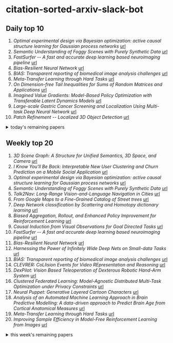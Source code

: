 # citation-sorted-arxiv-slack-bot

## Daily top 10
1. *Optimal experimental design via Bayesian optimization: active causal structure learning for Gaussian process networks* [url](http://arxiv.org/abs/1910.03962v1)
2. *Semantic Understanding of Foggy Scenes with Purely Synthetic Data* [url](http://arxiv.org/abs/1910.03997v1)
3. *FastSurfer -- A fast and accurate deep learning based neuroimaging pipeline* [url](http://arxiv.org/abs/1910.03866v1)
4. *Bias-Resilient Neural Network* [url](http://arxiv.org/abs/1910.03676v1)
5. *BIAS: Transparent reporting of biomedical image analysis challenges* [url](http://arxiv.org/abs/1910.04071v1)
6. *Meta-Transfer Learning through Hard Tasks* [url](http://arxiv.org/abs/1910.03648v1)
7. *On Dimension-free Tail Inequalities for Sums of Random Matrices and Applications* [url](http://arxiv.org/abs/1910.03718v1)
8. *Imagined Value Gradients: Model-Based Policy Optimization with Transferable Latent Dynamics Models* [url](http://arxiv.org/abs/1910.04142v1)
9. *Large-scale Gastric Cancer Screening and Localization Using Multi-task Deep Neural Network* [url](http://arxiv.org/abs/1910.03729v1)
10. *Patch Refinement -- Localized 3D Object Detection* [url](http://arxiv.org/abs/1910.04093v1)
<details><summary>today's remaining papers</summary>
  <ol start=11>
    <li><i>REFUGE Challenge: A Unified Framework for Evaluating Automated Methods for Glaucoma Assessment from Fundus Photographs</i> <a href="http://arxiv.org/abs/1910.03667v1">url</a></li>
    <li><i>A Note on Optimal Sampling Strategy for Structural Variant Detection Using Optical Mapping</i> <a href="http://arxiv.org/abs/1910.04067v1">url</a></li>
    <li><i>Deterministic Completion of Rectangular Matrices Using Ramanujan Bigraphs -- II: Explicit Constructions and Phase Transitions</i> <a href="http://arxiv.org/abs/1910.03937v1">url</a></li>
    <li><i>ExpertMatcher: Automating ML Model Selection for Clients using Hidden Representations</i> <a href="http://arxiv.org/abs/1910.03731v1">url</a></li>
    <li><i>Bregman Proximal Framework for Deep Linear Neural Networks</i> <a href="http://arxiv.org/abs/1910.03638v1">url</a></li>
    <li><i>High Mutual Information in Representation Learning with Symmetric Variational Inference</i> <a href="http://arxiv.org/abs/1910.04153v1">url</a></li>
    <li><i>Spatio-Temporal Alignments: Optimal transport through space and time</i> <a href="http://arxiv.org/abs/1910.03860v1">url</a></li>
    <li><i>Word Embedding Visualization Via Dictionary Learning</i> <a href="http://arxiv.org/abs/1910.03833v1">url</a></li>
    <li><i>SmoothFool: An Efficient Framework for Computing Smooth Adversarial Perturbations</i> <a href="http://arxiv.org/abs/1910.03624v1">url</a></li>
    <li><i>3D Manhattan Room Layout Reconstruction from a Single 360 Image</i> <a href="http://arxiv.org/abs/1910.04099v1">url</a></li>
    <li><i>Variance reduction for Markov chains with application to MCMC</i> <a href="http://arxiv.org/abs/1910.03643v1">url</a></li>
    <li><i>Text-to-Image Synthesis Based on Machine Generated Captions</i> <a href="http://arxiv.org/abs/1910.04056v1">url</a></li>
    <li><i>MVFST-RL: An Asynchronous RL Framework for Congestion Control with Delayed Actions</i> <a href="http://arxiv.org/abs/1910.04054v1">url</a></li>
    <li><i>Semantic-aware Image Deblurring</i> <a href="http://arxiv.org/abs/1910.03853v1">url</a></li>
    <li><i>DEVDAN: Deep Evolving Denoising Autoencoder</i> <a href="http://arxiv.org/abs/1910.04062v1">url</a></li>
    <li><i>Unaligned Image-to-Sequence Transformation with Loop Consistency</i> <a href="http://arxiv.org/abs/1910.04149v1">url</a></li>
    <li><i>Supervised feature selection with orthogonal regression and feature weighting</i> <a href="http://arxiv.org/abs/1910.03787v1">url</a></li>
    <li><i>Did you miss it? Automatic lung nodule detection combined with gaze information improves radiologists' screening performance</i> <a href="http://arxiv.org/abs/1910.03986v1">url</a></li>
    <li><i>Learning with minibatch Wasserstein : asymptotic and gradient properties</i> <a href="http://arxiv.org/abs/1910.04091v1">url</a></li>
    <li><i>Learning to Generalize One Sample at a Time with Self-Supervision</i> <a href="http://arxiv.org/abs/1910.03915v1">url</a></li>
    <li><i>Model Order Selection Based on Information Theoretic Criteria: Design of the Penalty</i> <a href="http://arxiv.org/abs/1910.03980v1">url</a></li>
    <li><i>A systematic review of human activity recognition using smartphones</i> <a href="http://arxiv.org/abs/1910.03970v1">url</a></li>
    <li><i>Towards Learning to Detect and Predict Contact Events on Vision-based Tactile Sensors</i> <a href="http://arxiv.org/abs/1910.03973v1">url</a></li>
    <li><i>Probabilistic sequential matrix factorization</i> <a href="http://arxiv.org/abs/1910.03906v1">url</a></li>
    <li><i>Is Multilingual BERT Fluent in Language Generation?</i> <a href="http://arxiv.org/abs/1910.03806v1">url</a></li>
    <li><i>Continual Learning Using Bayesian Neural Networks</i> <a href="http://arxiv.org/abs/1910.04112v1">url</a></li>
    <li><i>Deep Latent Defence</i> <a href="http://arxiv.org/abs/1910.03916v1">url</a></li>
    <li><i>An MDL-Based Classifier for Transactional Datasets with Application in Malware Detection</i> <a href="http://arxiv.org/abs/1910.03751v1">url</a></li>
    <li><i>Nearly Minimal Over-Parametrization of Shallow Neural Networks</i> <a href="http://arxiv.org/abs/1910.03948v1">url</a></li>
    <li><i>ATL: Autonomous Knowledge Transfer from Many Streaming Processes</i> <a href="http://arxiv.org/abs/1910.03434v1">url</a></li>
    <li><i>On geodesic triangles with right angles in a dually flat space</i> <a href="http://arxiv.org/abs/1910.03935v1">url</a></li>
    <li><i>Linking emotions to behaviors through deep transfer learning</i> <a href="http://arxiv.org/abs/1910.03641v1">url</a></li>
    <li><i>Deep neural network for pier scour prediction</i> <a href="http://arxiv.org/abs/1910.03804v1">url</a></li>
    <li><i>Wavelet Domain Style Transfer for an Effective Perception-distortion Tradeoff in Single Image Super-Resolution</i> <a href="http://arxiv.org/abs/1910.04074v1">url</a></li>
    <li><i>Deep Convolutional Neural Network for Multi-modal Image Restoration and Fusion</i> <a href="http://arxiv.org/abs/1910.04066v1">url</a></li>
    <li><i>AutoML using Metadata Language Embeddings</i> <a href="http://arxiv.org/abs/1910.03698v1">url</a></li>
    <li><i>Explaining Deep Learning-Based Networked Systems</i> <a href="http://arxiv.org/abs/1910.03835v1">url</a></li>
    <li><i>Electric Load and Power Forecasting Using Ensemble Gaussian Process Regression</i> <a href="http://arxiv.org/abs/1910.03783v1">url</a></li>
    <li><i>Prose for a Painting</i> <a href="http://arxiv.org/abs/1910.03634v1">url</a></li>
    <li><i>Gradient Information Guided Deraining with A Novel Network and Adversarial Training</i> <a href="http://arxiv.org/abs/1910.03839v1">url</a></li>
    <li><i>NADS-Net: A Nimble Architecture for Driver and Seat Belt Detection via Convolutional Neural Networks</i> <a href="http://arxiv.org/abs/1910.03695v1">url</a></li>
    <li><i>Application of Machine Learning in Forecasting International Trade Trends</i> <a href="http://arxiv.org/abs/1910.03112v1">url</a></li>
    <li><i>Estimating regression errors without ground truth values</i> <a href="http://arxiv.org/abs/1910.04069v1">url</a></li>
    <li><i>Exploring Hate Speech Detection in Multimodal Publications</i> <a href="http://arxiv.org/abs/1910.03814v1">url</a></li>
    <li><i>SNIDER: Single Noisy Image Denoising and Rectification for Improving License Plate Recognition</i> <a href="http://arxiv.org/abs/1910.03876v1">url</a></li>
    <li><i>Kernels over Sets of Finite Sets using RKHS Embeddings, with Application to Bayesian (Combinatorial) Optimization</i> <a href="http://arxiv.org/abs/1910.04086v1">url</a></li>
    <li><i>Hierarchical Deep Double Q-Routing</i> <a href="http://arxiv.org/abs/1910.04041v1">url</a></li>
    <li><i>Optimal Training of Fair Predictive Models</i> <a href="http://arxiv.org/abs/1910.04109v1">url</a></li>
    <li><i>Derivative-Free & Order-Robust Optimisation</i> <a href="http://arxiv.org/abs/1910.04034v1">url</a></li>
    <li><i>FisheyeDistanceNet: Self-Supervised Scale-Aware Distance Estimation using Monocular Fisheye Camera for Autonomous Driving</i> <a href="http://arxiv.org/abs/1910.04076v1">url</a></li>
    <li><i>Active ordinal tuplewise querying for similarity learning</i> <a href="http://arxiv.org/abs/1910.04115v1">url</a></li>
    <li><i>Cribriform pattern detection in prostate histopathological images using deep learning models</i> <a href="http://arxiv.org/abs/1910.04030v1">url</a></li>
    <li><i>Penalized regression via the restricted bridge estimator</i> <a href="http://arxiv.org/abs/1910.03660v1">url</a></li>
    <li><i>Adversarial Learning of Deepfakes in Accounting</i> <a href="http://arxiv.org/abs/1910.03810v1">url</a></li>
    <li><i>Executing Instructions in Situated Collaborative Interactions</i> <a href="http://arxiv.org/abs/1910.03655v1">url</a></li>
    <li><i>Practical Posterior Error Bounds from Variational Objectives</i> <a href="http://arxiv.org/abs/1910.04102v1">url</a></li>
    <li><i>The fastest $\ell_{1,\infty}$ prox in the west</i> <a href="http://arxiv.org/abs/1910.03749v1">url</a></li>
    <li><i>Ctrl-Z: Recovering from Instability in Reinforcement Learning</i> <a href="http://arxiv.org/abs/1910.03732v1">url</a></li>
    <li><i>Private Protocols for U-Statistics in the Local Model and Beyond</i> <a href="http://arxiv.org/abs/1910.03861v1">url</a></li>
    <li><i>Compatible features for Monotonic Policy Improvement</i> <a href="http://arxiv.org/abs/1910.03880v1">url</a></li>
    <li><i>A cascaded dual-domain deep learning reconstruction method for sparsely spaced multidetector helical CT</i> <a href="http://arxiv.org/abs/1910.03746v1">url</a></li>
    <li><i>Sequential VAE-LSTM for Anomaly Detection on Time Series</i> <a href="http://arxiv.org/abs/1910.03818v1">url</a></li>
    <li><i>How Well Do WGANs Estimate the Wasserstein Metric?</i> <a href="http://arxiv.org/abs/1910.03875v1">url</a></li>
    <li><i>Distilling importance sampling</i> <a href="http://arxiv.org/abs/1910.03632v1">url</a></li>
    <li><i>FedMD: Heterogenous Federated Learning via Model Distillation</i> <a href="http://arxiv.org/abs/1910.03581v1">url</a></li>
    <li><i>Model-Based Reinforcement Learning Exploiting State-Action Equivalence</i> <a href="http://arxiv.org/abs/1910.04077v1">url</a></li>
    <li><i>Learned Critical Probabilistic Roadmaps for Robotic Motion Planning</i> <a href="http://arxiv.org/abs/1910.03701v1">url</a></li>
    <li><i>Policy Optimization Through Approximated Importance Sampling</i> <a href="http://arxiv.org/abs/1910.03857v1">url</a></li>
    <li><i>Multiple-objective Reinforcement Learning for Inverse Design and Identification</i> <a href="http://arxiv.org/abs/1910.03741v1">url</a></li>
    <li><i>A Simple Proof of the Universality of Invariant/Equivariant Graph Neural Networks</i> <a href="http://arxiv.org/abs/1910.03802v1">url</a></li>
    <li><i>Pruning Algorithms for Low-Dimensional Non-metric k-NN Search: A Case Study</i> <a href="http://arxiv.org/abs/1910.03539v1">url</a></li>
    <li><i>Accurate and Fast Retrieval for Complex Non-metric Data via Neighborhood Graphs</i> <a href="http://arxiv.org/abs/1910.03534v1">url</a></li>
    <li><i>Hierarchical Demand Forecasting Benchmark for the Distribution Grid</i> <a href="http://arxiv.org/abs/1910.03976v1">url</a></li>
    <li><i>Multi-Modal Simultaneous Forecasting of Vehicle Position Sequences using Social Attention</i> <a href="http://arxiv.org/abs/1910.03650v1">url</a></li>
    <li><i>Deep Learning Accelerated Light Source Experiments</i> <a href="http://arxiv.org/abs/1910.04081v1">url</a></li>
    <li><i>Fast Panoptic Segmentation Network</i> <a href="http://arxiv.org/abs/1910.03892v1">url</a></li>
    <li><i>Loss Surface Sightseeing by Multi-Point Optimization</i> <a href="http://arxiv.org/abs/1910.03867v1">url</a></li>
    <li><i>Multiple Kernel Fisher Discriminant Metric Learning for Person Re-identification</i> <a href="http://arxiv.org/abs/1910.03923v1">url</a></li>
    <li><i>Next integrated result modelling for stopping the text field recognition process in a video using a result model with per-character alternatives</i> <a href="http://arxiv.org/abs/1910.04107v1">url</a></li>
    <li><i>MIDV-2019: Challenges of the modern mobile-based document OCR</i> <a href="http://arxiv.org/abs/1910.04009v1">url</a></li>
    <li><i>Improving Generalization in Meta Reinforcement Learning using Learned Objectives</i> <a href="http://arxiv.org/abs/1910.04098v1">url</a></li>
    <li><i>High-Dimensional Stochastic Gradient Quantization for Communication-Efficient Edge Learning</i> <a href="http://arxiv.org/abs/1910.03865v1">url</a></li>
    <li><i>Stochastic Triangular Mesh Mapping</i> <a href="http://arxiv.org/abs/1910.03644v1">url</a></li>
    <li><i>Graph-based Spatial-temporal Feature Learning for Neuromorphic Vision Sensing</i> <a href="http://arxiv.org/abs/1910.03579v1">url</a></li>
    <li><i>Skin Lesion Classification Using Ensembles of Multi-Resolution EfficientNets with Meta Data</i> <a href="http://arxiv.org/abs/1910.03910v1">url</a></li>
    <li><i>Receding Horizon Curiosity</i> <a href="http://arxiv.org/abs/1910.03620v1">url</a></li>
    <li><i>Impact of Inference Accelerators on hardware selection</i> <a href="http://arxiv.org/abs/1910.03060v1">url</a></li>
    <li><i>MixMatch Domain Adaptaion: Prize-winning solution for both tracks of VisDA 2019 challenge</i> <a href="http://arxiv.org/abs/1910.03903v1">url</a></li>
    <li><i>On the Possibility of Rewarding Structure Learning Agents: Mutual Information on Linguistic Random Sets</i> <a href="http://arxiv.org/abs/1910.04023v1">url</a></li>
    <li><i>A Semi-Supervised Maximum Margin Metric Learning Approach for Small Scale Person Re-identification</i> <a href="http://arxiv.org/abs/1910.03905v1">url</a></li>
    <li><i>Detection and Identification of Objects and Humans in Thermal Images</i> <a href="http://arxiv.org/abs/1910.03617v1">url</a></li>
    <li><i>Vehicle Re-identification with Viewpoint-aware Metric Learning</i> <a href="http://arxiv.org/abs/1910.04104v1">url</a></li>
    <li><i>The Area of the Convex Hull of Sampled Curves: a Robust Functional Statistical Depth Measure</i> <a href="http://arxiv.org/abs/1910.04085v1">url</a></li>
    <li><i>A Dual-Hormone Closed-Loop Delivery System for Type 1 Diabetes Using Deep Reinforcement Learning</i> <a href="http://arxiv.org/abs/1910.04059v1">url</a></li>
    <li><i>Dissecting Deep Neural Networks</i> <a href="http://arxiv.org/abs/1910.03879v1">url</a></li>
    <li><i>Intention Recognition of Pedestrians and Cyclists by 2D Pose Estimation</i> <a href="http://arxiv.org/abs/1910.03858v1">url</a></li>
    <li><i>Learning deep forest with multi-scale Local Binary Pattern features for face anti-spoofing</i> <a href="http://arxiv.org/abs/1910.03850v1">url</a></li>
    <li><i>View Confusion Feature Learning for Person Re-identification</i> <a href="http://arxiv.org/abs/1910.03849v1">url</a></li>
    <li><i>Privacy-preserving and yet Robust Collaborative Filtering Recommender as a Service</i> <a href="http://arxiv.org/abs/1910.03846v1">url</a></li>
    <li><i>Estimating Density Models with Complex Truncation Boundaries</i> <a href="http://arxiv.org/abs/1910.03834v1">url</a></li>
    <li><i>Knowledge Induced Deep Q-Network for a Slide-to-Wall Object Grasping</i> <a href="http://arxiv.org/abs/1910.03781v1">url</a></li>
    <li><i>Forecast Aggregation via Peer Prediction</i> <a href="http://arxiv.org/abs/1910.03779v1">url</a></li>
    <li><i>Learning Near-optimal Convex Combinations of Basis Models with Generalization Guarantees</i> <a href="http://arxiv.org/abs/1910.03742v1">url</a></li>
    <li><i>Investigation on the generalization of the Sampled Policy Gradient algorithm</i> <a href="http://arxiv.org/abs/1910.03728v1">url</a></li>
    <li><i>MelGAN-VC: Voice Conversion and Audio Style Transfer on arbitrarily long samples using Spectrograms</i> <a href="http://arxiv.org/abs/1910.03713v1">url</a></li>
    <li><i>Multi-Vehicle Interaction Scenarios Generation with Interpretable Traffic Primitives and Gaussian Process Regression</i> <a href="http://arxiv.org/abs/1910.03633v1">url</a></li>
    <li><i>Person re-identification based on Res2Net network</i> <a href="http://arxiv.org/abs/1910.04061v1">url</a></li>
    <li><i>Variance-Reduced Decentralized Stochastic Optimization with Gradient Tracking -- Part II: GT-SVRG</i> <a href="http://arxiv.org/abs/1910.04057v1">url</a></li>
  </ol>
</details>

## Weekly top 20
1. *3D Scene Graph: A Structure for Unified Semantics, 3D Space, and Camera* [url](http://arxiv.org/abs/1910.02527v1)
2. *I Know You'll Be Back: Interpretable New User Clustering and Churn Prediction on a Mobile Social Application* [url](http://arxiv.org/abs/1910.01447v1)
3. *Optimal experimental design via Bayesian optimization: active causal structure learning for Gaussian process networks* [url](http://arxiv.org/abs/1910.03962v1)
4. *Semantic Understanding of Foggy Scenes with Purely Synthetic Data* [url](http://arxiv.org/abs/1910.03997v1)
5. *Talk2Nav: Long-Range Vision-and-Language Navigation in Cities* [url](http://arxiv.org/abs/1910.02029v1)
6. *From Google Maps to a Fine-Grained Catalog of Street trees* [url](http://arxiv.org/abs/1910.02675v1)
7. *Deep Network classification by Scattering and Homotopy dictionary learning* [url](http://arxiv.org/abs/1910.03561v1)
8. *Biased Aggregation, Rollout, and Enhanced Policy Improvement for Reinforcement Learning* [url](http://arxiv.org/abs/1910.02426v1)
9. *Causal Induction from Visual Observations for Goal Directed Tasks* [url](http://arxiv.org/abs/1910.01751v1)
10. *FastSurfer -- A fast and accurate deep learning based neuroimaging pipeline* [url](http://arxiv.org/abs/1910.03866v1)
11. *Bias-Resilient Neural Network* [url](http://arxiv.org/abs/1910.03676v1)
12. *Harnessing the Power of Infinitely Wide Deep Nets on Small-data Tasks* [url](http://arxiv.org/abs/1910.01663v1)
13. *BIAS: Transparent reporting of biomedical image analysis challenges* [url](http://arxiv.org/abs/1910.04071v1)
14. *CLEVRER: CoLlision Events for Video REpresentation and Reasoning* [url](http://arxiv.org/abs/1910.01442v1)
15. *DexPilot: Vision Based Teleoperation of Dexterous Robotic Hand-Arm System* [url](http://arxiv.org/abs/1910.03135v1)
16. *Clustered Federated Learning: Model-Agnostic Distributed Multi-Task Optimization under Privacy Constraints* [url](http://arxiv.org/abs/1910.01991v1)
17. *Neural Puppet: Generative Layered Cartoon Characters* [url](http://arxiv.org/abs/1910.02060v1)
18. *Analysis of an Automated Machine Learning Approach in Brain Predictive Modelling: A data-driven approach to Predict Brain Age from Cortical Anatomical Measures* [url](http://arxiv.org/abs/1910.03349v1)
19. *Meta-Transfer Learning through Hard Tasks* [url](http://arxiv.org/abs/1910.03648v1)
20. *Improving Sample Efficiency in Model-Free Reinforcement Learning from Images* [url](http://arxiv.org/abs/1910.01741v1)
<details><summary>this week's remaining papers</summary>
  <ol start=21>
    <li><i>ATFaceGAN: Single Face Image Restoration and Recognition from Atmospheric Turbulence</i> <a href="http://arxiv.org/abs/1910.03119v1">url</a></li>
    <li><i>Riemannian Motion Policy Fusion through Learnable Lyapunov Function Reshaping</i> <a href="http://arxiv.org/abs/1910.02646v1">url</a></li>
    <li><i>SIMPLE: Statistical Inference on Membership Profiles in Large Networks</i> <a href="http://arxiv.org/abs/1910.01734v1">url</a></li>
    <li><i>Supply-Power-Constrained Cable Capacity Maximization Using Deep Neural Networks</i> <a href="http://arxiv.org/abs/1910.02050v1">url</a></li>
    <li><i>On Universal Approximation by Neural Networks with Uniform Guarantees on Approximation of Infinite Dimensional Maps</i> <a href="http://arxiv.org/abs/1910.01545v1">url</a></li>
    <li><i>Time-Dependent Deep Image Prior for Dynamic MRI</i> <a href="http://arxiv.org/abs/1910.01684v1">url</a></li>
    <li><i>Robust Risk Minimization for Statistical Learning</i> <a href="http://arxiv.org/abs/1910.01544v1">url</a></li>
    <li><i>Policies Modulating Trajectory Generators</i> <a href="http://arxiv.org/abs/1910.02812v1">url</a></li>
    <li><i>Multi-subject MEG/EEG source imaging with sparse multi-task regression</i> <a href="http://arxiv.org/abs/1910.01914v1">url</a></li>
    <li><i>Efficient training of energy-based models via spin-glass control</i> <a href="http://arxiv.org/abs/1910.01592v1">url</a></li>
    <li><i>Checkmate: Breaking the Memory Wall with Optimal Tensor Rematerialization</i> <a href="http://arxiv.org/abs/1910.02653v1">url</a></li>
    <li><i>Natural- to formal-language generation using Tensor Product Representations</i> <a href="http://arxiv.org/abs/1910.02339v1">url</a></li>
    <li><i>DeepONet: Learning nonlinear operators for identifying differential equations based on the universal approximation theorem of operators</i> <a href="http://arxiv.org/abs/1910.03193v1">url</a></li>
    <li><i>INTERACTION Dataset: An INTERnational, Adversarial and Cooperative moTION Dataset in Interactive Driving Scenarios with Semantic Maps</i> <a href="http://arxiv.org/abs/1910.03088v1">url</a></li>
    <li><i>On Dimension-free Tail Inequalities for Sums of Random Matrices and Applications</i> <a href="http://arxiv.org/abs/1910.03718v1">url</a></li>
    <li><i>Kornia: an Open Source Differentiable Computer Vision Library for PyTorch</i> <a href="http://arxiv.org/abs/1910.02190v1">url</a></li>
    <li><i>Imagined Value Gradients: Model-Based Policy Optimization with Transferable Latent Dynamics Models</i> <a href="http://arxiv.org/abs/1910.04142v1">url</a></li>
    <li><i>Large-scale Gastric Cancer Screening and Localization Using Multi-task Deep Neural Network</i> <a href="http://arxiv.org/abs/1910.03729v1">url</a></li>
    <li><i>Stacked Autoencoder Based Deep Random Vector Functional Link Neural Network for Classification</i> <a href="http://arxiv.org/abs/1910.01858v1">url</a></li>
    <li><i>Graph Few-shot Learning via Knowledge Transfer</i> <a href="http://arxiv.org/abs/1910.03053v1">url</a></li>
    <li><i>Deep Evidential Regression</i> <a href="http://arxiv.org/abs/1910.02600v1">url</a></li>
    <li><i>Meta-Learning Deep Energy-Based Memory Models</i> <a href="http://arxiv.org/abs/1910.02720v1">url</a></li>
    <li><i>Patch Refinement -- Localized 3D Object Detection</i> <a href="http://arxiv.org/abs/1910.04093v1">url</a></li>
    <li><i>REFUGE Challenge: A Unified Framework for Evaluating Automated Methods for Glaucoma Assessment from Fundus Photographs</i> <a href="http://arxiv.org/abs/1910.03667v1">url</a></li>
    <li><i>MLPerf Training Benchmark</i> <a href="http://arxiv.org/abs/1910.01500v1">url</a></li>
    <li><i>A Note on Optimal Sampling Strategy for Structural Variant Detection Using Optical Mapping</i> <a href="http://arxiv.org/abs/1910.04067v1">url</a></li>
    <li><i>Deterministic Completion of Rectangular Matrices Using Ramanujan Bigraphs -- II: Explicit Constructions and Phase Transitions</i> <a href="http://arxiv.org/abs/1910.03937v1">url</a></li>
    <li><i>ExpertMatcher: Automating ML Model Selection for Clients using Hidden Representations</i> <a href="http://arxiv.org/abs/1910.03731v1">url</a></li>
    <li><i>ExpertMatcher: Automating ML Model Selection for Users in Resource Constrained Countries</i> <a href="http://arxiv.org/abs/1910.02312v1">url</a></li>
    <li><i>Geometric Online Adaptation: Graph-Based OSFS for Streaming Samples</i> <a href="http://arxiv.org/abs/1910.01182v1">url</a></li>
    <li><i>Bregman Proximal Framework for Deep Linear Neural Networks</i> <a href="http://arxiv.org/abs/1910.03638v1">url</a></li>
    <li><i>On Polyhedral and Second-Order-Cone Decompositions of Semidefinite Optimization Problems</i> <a href="http://arxiv.org/abs/1910.03143v1">url</a></li>
    <li><i>Variational PSOM: Deep Probabilistic Clustering with Self-Organizing Maps</i> <a href="http://arxiv.org/abs/1910.01590v1">url</a></li>
    <li><i>Graph-Hist: Graph Classification from Latent Feature Histograms With Application to Bot Detection</i> <a href="http://arxiv.org/abs/1910.01180v1">url</a></li>
    <li><i>Rethinking Kernel Methods for Node Representation Learning on Graphs</i> <a href="http://arxiv.org/abs/1910.02548v1">url</a></li>
    <li><i>Statistical Analysis of Stationary Solutions of Coupled Nonconvex Nonsmooth Empirical Risk Minimization</i> <a href="http://arxiv.org/abs/1910.02488v1">url</a></li>
    <li><i>Minimum "Norm" Neural Networks are Splines</i> <a href="http://arxiv.org/abs/1910.02333v1">url</a></li>
    <li><i>Deep Multiphase Level Set for Scene Parsing</i> <a href="http://arxiv.org/abs/1910.03166v1">url</a></li>
    <li><i>Slanted Stixels: A way to represent steep streets</i> <a href="http://arxiv.org/abs/1910.01466v1">url</a></li>
    <li><i>MIM: Mutual Information Machine</i> <a href="http://arxiv.org/abs/1910.03175v1">url</a></li>
    <li><i>High Mutual Information in Representation Learning with Symmetric Variational Inference</i> <a href="http://arxiv.org/abs/1910.04153v1">url</a></li>
    <li><i>Spatio-Temporal Alignments: Optimal transport through space and time</i> <a href="http://arxiv.org/abs/1910.03860v1">url</a></li>
    <li><i>Voice for the Voiceless: Active Sampling to Detect Comments Supporting the Rohingyas</i> <a href="http://arxiv.org/abs/1910.03206v1">url</a></li>
    <li><i>Object Segmentation Tracking from Generic Video Cues</i> <a href="http://arxiv.org/abs/1910.02258v1">url</a></li>
    <li><i>Straight-Through Estimator as Projected Wasserstein Gradient Flow</i> <a href="http://arxiv.org/abs/1910.02176v1">url</a></li>
    <li><i>Stochastic gradient descent for hybrid quantum-classical optimization</i> <a href="http://arxiv.org/abs/1910.01155v1">url</a></li>
    <li><i>Towards Simplicity in Deep Reinforcement Learning: Streamlined Off-Policy Learning</i> <a href="http://arxiv.org/abs/1910.02208v1">url</a></li>
    <li><i>Word Embedding Visualization Via Dictionary Learning</i> <a href="http://arxiv.org/abs/1910.03833v1">url</a></li>
    <li><i>Combining docking pose rank and structure with deep learning improves protein-ligand binding mode prediction</i> <a href="http://arxiv.org/abs/1910.02845v1">url</a></li>
    <li><i>Streamlined Variational Inference for Linear Mixed Models with Crossed Random Effects</i> <a href="http://arxiv.org/abs/1910.01799v1">url</a></li>
    <li><i>Fused Gromov-Wasserstein Alignment for Hawkes Processes</i> <a href="http://arxiv.org/abs/1910.02096v1">url</a></li>
    <li><i>Towards Controllable and Personalized Review Generation</i> <a href="http://arxiv.org/abs/1910.03506v1">url</a></li>
    <li><i>Generalized Inner Loop Meta-Learning</i> <a href="http://arxiv.org/abs/1910.01727v1">url</a></li>
    <li><i>Gaussian-Process-Based Dynamic Embedding for Textual Networks</i> <a href="http://arxiv.org/abs/1910.02187v1">url</a></li>
    <li><i>SmoothFool: An Efficient Framework for Computing Smooth Adversarial Perturbations</i> <a href="http://arxiv.org/abs/1910.03624v1">url</a></li>
    <li><i>Zero Shot Learning on Simulated Robots</i> <a href="http://arxiv.org/abs/1910.01994v1">url</a></li>
    <li><i>Gaussian Mixture Clustering Using Relative Tests of Fit</i> <a href="http://arxiv.org/abs/1910.02566v1">url</a></li>
    <li><i>SMP Challenge: An Overview of Social Media Prediction Challenge 2019</i> <a href="http://arxiv.org/abs/1910.01795v1">url</a></li>
    <li><i>Deep Reinforcement Learning for Single-Shot Diagnosis and Adaptation in Damaged Robots</i> <a href="http://arxiv.org/abs/1910.01240v1">url</a></li>
    <li><i>3D Manhattan Room Layout Reconstruction from a Single 360 Image</i> <a href="http://arxiv.org/abs/1910.04099v1">url</a></li>
    <li><i>Variance reduction for Markov chains with application to MCMC</i> <a href="http://arxiv.org/abs/1910.03643v1">url</a></li>
    <li><i>Reducing Overestimation Bias in Multi-Agent Domains Using Double Centralized Critics</i> <a href="http://arxiv.org/abs/1910.01465v1">url</a></li>
    <li><i>Rekall: Specifying Video Events using Compositions of Spatiotemporal Labels</i> <a href="http://arxiv.org/abs/1910.02993v1">url</a></li>
    <li><i>Text-to-Image Synthesis Based on Machine Generated Captions</i> <a href="http://arxiv.org/abs/1910.04056v1">url</a></li>
    <li><i>Hyperspectral holography and spectroscopy: computational features of inverse discrete cosine transform</i> <a href="http://arxiv.org/abs/1910.03013v1">url</a></li>
    <li><i>MVFST-RL: An Asynchronous RL Framework for Congestion Control with Delayed Actions</i> <a href="http://arxiv.org/abs/1910.04054v1">url</a></li>
    <li><i>Learning Robust Representations with Graph Denoising Policy Network</i> <a href="http://arxiv.org/abs/1910.01784v1">url</a></li>
    <li><i>Semantic-aware Image Deblurring</i> <a href="http://arxiv.org/abs/1910.03853v1">url</a></li>
    <li><i>DEVDAN: Deep Evolving Denoising Autoencoder</i> <a href="http://arxiv.org/abs/1910.04062v1">url</a></li>
    <li><i>Aligning Multilingual Word Embeddings for Cross-Modal Retrieval Task</i> <a href="http://arxiv.org/abs/1910.03291v1">url</a></li>
    <li><i>Joint Stereo Video Deblurring, Scene Flow Estimation and Moving Object Segmentation</i> <a href="http://arxiv.org/abs/1910.02442v1">url</a></li>
    <li><i>Multi-Agent Reinforcement Learning for Order-dispatching via Order-Vehicle Distribution Matching</i> <a href="http://arxiv.org/abs/1910.02591v1">url</a></li>
    <li><i>Can I Trust the Explainer? Verifying Post-hoc Explanatory Methods</i> <a href="http://arxiv.org/abs/1910.02065v1">url</a></li>
    <li><i>Stochastic Bandits with Delay-Dependent Payoffs</i> <a href="http://arxiv.org/abs/1910.02757v1">url</a></li>
    <li><i>Conditional out-of-sample generation for unpaired data using trVAE</i> <a href="http://arxiv.org/abs/1910.01791v1">url</a></li>
    <li><i>Unaligned Image-to-Sequence Transformation with Loop Consistency</i> <a href="http://arxiv.org/abs/1910.04149v1">url</a></li>
    <li><i>A Function Space View of Bounded Norm Infinite Width ReLU Nets: The Multivariate Case</i> <a href="http://arxiv.org/abs/1910.01635v1">url</a></li>
    <li><i>Supervised feature selection with orthogonal regression and feature weighting</i> <a href="http://arxiv.org/abs/1910.03787v1">url</a></li>
    <li><i>Generalization of machine-learned turbulent heat flux models applied to film cooling flows</i> <a href="http://arxiv.org/abs/1910.03097v1">url</a></li>
    <li><i>Improvements to Target-Based 3D LiDAR to Camera Calibration</i> <a href="http://arxiv.org/abs/1910.03126v1">url</a></li>
    <li><i>Did you miss it? Automatic lung nodule detection combined with gaze information improves radiologists' screening performance</i> <a href="http://arxiv.org/abs/1910.03986v1">url</a></li>
    <li><i>Inference of a mesoscopic population model from population spike trains</i> <a href="http://arxiv.org/abs/1910.01618v1">url</a></li>
    <li><i>If MaxEnt RL is the Answer, What is the Question?</i> <a href="http://arxiv.org/abs/1910.01913v1">url</a></li>
    <li><i>Algorithmic Probability-guided Supervised Machine Learning on Non-differentiable Spaces</i> <a href="http://arxiv.org/abs/1910.02758v1">url</a></li>
    <li><i>Confederated Machine Learning on Horizontally and Vertically Separated Medical Data for Large-Scale Health System Intelligence</i> <a href="http://arxiv.org/abs/1910.02109v1">url</a></li>
    <li><i>Unsupervised Representation for EHR Signals and Codes as Patient Status Vector</i> <a href="http://arxiv.org/abs/1910.01803v1">url</a></li>
    <li><i>Leveraging Vision Reconstruction Pipelines for Satellite Imagery</i> <a href="http://arxiv.org/abs/1910.02989v1">url</a></li>
    <li><i>SMArT: Training Shallow Memory-aware Transformers for Robotic Explainability</i> <a href="http://arxiv.org/abs/1910.02974v1">url</a></li>
    <li><i>A Rademacher Complexity Based Method fo rControlling Power and Confidence Level in Adaptive Statistical Analysis</i> <a href="http://arxiv.org/abs/1910.03493v1">url</a></li>
    <li><i>When Does Self-supervision Improve Few-shot Learning?</i> <a href="http://arxiv.org/abs/1910.03560v1">url</a></li>
    <li><i>Benchmarking Batch Deep Reinforcement Learning Algorithms</i> <a href="http://arxiv.org/abs/1910.01708v1">url</a></li>
    <li><i>Parallelizing Training of Deep Generative Models on Massive Scientific Datasets</i> <a href="http://arxiv.org/abs/1910.02270v1">url</a></li>
    <li><i>Learning with minibatch Wasserstein : asymptotic and gradient properties</i> <a href="http://arxiv.org/abs/1910.04091v1">url</a></li>
    <li><i>Is a Good Representation Sufficient for Sample Efficient Reinforcement Learning?</i> <a href="http://arxiv.org/abs/1910.03016v1">url</a></li>
    <li><i>Can We Distinguish Machine Learning from Human Learning?</i> <a href="http://arxiv.org/abs/1910.03466v1">url</a></li>
    <li><i>Automatic Construction of Multi-layer Perceptron Network from Streaming Examples</i> <a href="http://arxiv.org/abs/1910.03437v1">url</a></li>
    <li><i>An Interactive Control Approach to 3D Shape Reconstruction</i> <a href="http://arxiv.org/abs/1910.02738v1">url</a></li>
    <li><i>Neural Turtle Graphics for Modeling City Road Layouts</i> <a href="http://arxiv.org/abs/1910.02055v1">url</a></li>
    <li><i>Improving Dataset Distillation</i> <a href="http://arxiv.org/abs/1910.02551v1">url</a></li>
    <li><i>Gated Linear Networks</i> <a href="http://arxiv.org/abs/1910.01526v1">url</a></li>
    <li><i>GENN: Predicting Correlated Drug-drug Interactions with Graph Energy Neural Networks</i> <a href="http://arxiv.org/abs/1910.02107v1">url</a></li>
    <li><i>PINFER: Privacy-Preserving Inference for Machine Learning</i> <a href="http://arxiv.org/abs/1910.01865v1">url</a></li>
    <li><i>Elastic-InfoGAN: Unsupervised Disentangled Representation Learning in Imbalanced Data</i> <a href="http://arxiv.org/abs/1910.01112v1">url</a></li>
    <li><i>Natural Language State Representation for Reinforcement Learning</i> <a href="http://arxiv.org/abs/1910.02789v1">url</a></li>
    <li><i>Motion Planning through Demonstration to Deal with Complex Motions in Assembly Process</i> <a href="http://arxiv.org/abs/1910.01821v1">url</a></li>
    <li><i>Graph Generation with Variational Recurrent Neural Network</i> <a href="http://arxiv.org/abs/1910.01743v1">url</a></li>
    <li><i>Learning to Generalize One Sample at a Time with Self-Supervision</i> <a href="http://arxiv.org/abs/1910.03915v1">url</a></li>
    <li><i>Bootstrapping Conditional GANs for Video Game Level Generation</i> <a href="http://arxiv.org/abs/1910.01603v1">url</a></li>
    <li><i>Model Order Selection Based on Information Theoretic Criteria: Design of the Penalty</i> <a href="http://arxiv.org/abs/1910.03980v1">url</a></li>
    <li><i>Parallel Iterative Edit Models for Local Sequence Transduction</i> <a href="http://arxiv.org/abs/1910.02893v1">url</a></li>
    <li><i>Which Ads to Show? Advertisement Image Assessment with Auxiliary Information via Multi-step Modality Fusion</i> <a href="http://arxiv.org/abs/1910.02358v1">url</a></li>
    <li><i>Exploring Generative Physics Models with Scientific Priors in Inertial Confinement Fusion</i> <a href="http://arxiv.org/abs/1910.01666v1">url</a></li>
    <li><i>Learning Point Embeddings from Shape Repositories for Few-Shot Segmentation</i> <a href="http://arxiv.org/abs/1910.01269v1">url</a></li>
    <li><i>Spike-based causal inference for weight alignment</i> <a href="http://arxiv.org/abs/1910.01689v1">url</a></li>
    <li><i>A systematic review of human activity recognition using smartphones</i> <a href="http://arxiv.org/abs/1910.03970v1">url</a></li>
    <li><i>Weighted graphlets and deep neural networks for protein structure classification</i> <a href="http://arxiv.org/abs/1910.02594v1">url</a></li>
    <li><i>Noise as Domain Shift: Denoising Medical Images by Unpaired Image Translation</i> <a href="http://arxiv.org/abs/1910.02702v1">url</a></li>
    <li><i>ECA-Net: Efficient Channel Attention for Deep Convolutional Neural Networks</i> <a href="http://arxiv.org/abs/1910.03151v1">url</a></li>
    <li><i>Towards Learning to Detect and Predict Contact Events on Vision-based Tactile Sensors</i> <a href="http://arxiv.org/abs/1910.03973v1">url</a></li>
    <li><i>Evaluating Scalable Uncertainty Estimation Methods for DNN-Based Molecular Property Prediction</i> <a href="http://arxiv.org/abs/1910.03127v1">url</a></li>
    <li><i>Push it to the Limit: Discover Edge-Cases in Image Data with Autoencoders</i> <a href="http://arxiv.org/abs/1910.02713v1">url</a></li>
    <li><i>Probabilistic sequential matrix factorization</i> <a href="http://arxiv.org/abs/1910.03906v1">url</a></li>
    <li><i>Prostate cancer inference via weakly-supervised learning using a large collection of negative MRI</i> <a href="http://arxiv.org/abs/1910.02185v1">url</a></li>
    <li><i>Improving Differentially Private Models with Active Learning</i> <a href="http://arxiv.org/abs/1910.01177v1">url</a></li>
    <li><i>Is Multilingual BERT Fluent in Language Generation?</i> <a href="http://arxiv.org/abs/1910.03806v1">url</a></li>
    <li><i>Improving Map Re-localization with Deep 'Movable' Objects Segmentation on 3D LiDAR Point Clouds</i> <a href="http://arxiv.org/abs/1910.03336v1">url</a></li>
    <li><i>City-level Geolocation of Tweets for Real-time Visual Analytics</i> <a href="http://arxiv.org/abs/1910.02213v1">url</a></li>
    <li><i>AI Assisted Annotator using Reinforcement Learning</i> <a href="http://arxiv.org/abs/1910.02052v1">url</a></li>
    <li><i>Open Set Medical Diagnosis</i> <a href="http://arxiv.org/abs/1910.02830v1">url</a></li>
    <li><i>MASS-UMAP: Fast and accurate analog ensemble search in weather radar archive</i> <a href="http://arxiv.org/abs/1910.01211v1">url</a></li>
    <li><i>JuICe: A Large Scale Distantly Supervised Dataset for Open Domain Context-based Code Generation</i> <a href="http://arxiv.org/abs/1910.02216v1">url</a></li>
    <li><i>Learning Calibratable Policies using Programmatic Style-Consistency</i> <a href="http://arxiv.org/abs/1910.01179v1">url</a></li>
    <li><i>An Information-theoretic Approach to Unsupervised Feature Selection for High-Dimensional Data</i> <a href="http://arxiv.org/abs/1910.03196v1">url</a></li>
    <li><i>Continual Learning Using Bayesian Neural Networks</i> <a href="http://arxiv.org/abs/1910.04112v1">url</a></li>
    <li><i>Vulnerability of Face Recognition to Deep Morphing</i> <a href="http://arxiv.org/abs/1910.01933v1">url</a></li>
    <li><i>Transfer Brain MRI Tumor Segmentation Models Across Modalities with Adversarial Networks</i> <a href="http://arxiv.org/abs/1910.02717v1">url</a></li>
    <li><i>3D Neighborhood Convolution: Learning Depth-Aware Features for RGB-D and RGB Semantic Segmentation</i> <a href="http://arxiv.org/abs/1910.01460v1">url</a></li>
    <li><i>Exploiting multi-CNN features in CNN-RNN based Dimensional Emotion Recognition on the OMG in-the-wild Dataset</i> <a href="http://arxiv.org/abs/1910.01417v1">url</a></li>
    <li><i>Refining 6D Object Pose Predictions using Abstract Render-and-Compare</i> <a href="http://arxiv.org/abs/1910.03412v1">url</a></li>
    <li><i>Improving One-shot NAS by Suppressing the Posterior Fading</i> <a href="http://arxiv.org/abs/1910.02543v1">url</a></li>
    <li><i>TorchBeast: A PyTorch Platform for Distributed RL</i> <a href="http://arxiv.org/abs/1910.03552v1">url</a></li>
    <li><i>Fast Fitting of Reflectivity Data of Growing Thin Films Using Neural Networks</i> <a href="http://arxiv.org/abs/1910.02898v1">url</a></li>
    <li><i>DELP-DAR System for License Plate Detection and Recognition</i> <a href="http://arxiv.org/abs/1910.01853v1">url</a></li>
    <li><i>TraffickCam: Explainable Image Matching For Sex Trafficking Investigations</i> <a href="http://arxiv.org/abs/1910.03455v1">url</a></li>
    <li><i>Deep Latent Defence</i> <a href="http://arxiv.org/abs/1910.03916v1">url</a></li>
    <li><i>An MDL-Based Classifier for Transactional Datasets with Application in Malware Detection</i> <a href="http://arxiv.org/abs/1910.03751v1">url</a></li>
    <li><i>Regularizing Neural Networks via Stochastic Branch Layers</i> <a href="http://arxiv.org/abs/1910.01467v1">url</a></li>
    <li><i>Pure and Spurious Critical Points: a Geometric Study of Linear Networks</i> <a href="http://arxiv.org/abs/1910.01671v1">url</a></li>
    <li><i>Few-Shot Abstract Visual Reasoning With Spectral Features</i> <a href="http://arxiv.org/abs/1910.01833v1">url</a></li>
    <li><i>NeurReg: Neural Registration and Its Application to Image Segmentation</i> <a href="http://arxiv.org/abs/1910.01763v1">url</a></li>
    <li><i>Weakly supervised segmentation from extreme points</i> <a href="http://arxiv.org/abs/1910.01236v1">url</a></li>
    <li><i>Deformable Kernels: Adapting Effective Receptive Fields for Object Deformation</i> <a href="http://arxiv.org/abs/1910.02940v1">url</a></li>
    <li><i>Relationship Explainable Multi-objective Optimization Via Vector Value Function Based Reinforcement Learning</i> <a href="http://arxiv.org/abs/1910.01919v1">url</a></li>
    <li><i>Nearly Minimal Over-Parametrization of Shallow Neural Networks</i> <a href="http://arxiv.org/abs/1910.03948v1">url</a></li>
    <li><i>Lossy Image Compression with Recurrent Neural Networks: from Human Perceived Visual Quality to Classification Accuracy</i> <a href="http://arxiv.org/abs/1910.03472v1">url</a></li>
    <li><i>Silas: High Performance, Explainable and Verifiable Machine Learning</i> <a href="http://arxiv.org/abs/1910.01382v1">url</a></li>
    <li><i>mfEGRA: Multifidelity Efficient Global Reliability Analysis</i> <a href="http://arxiv.org/abs/1910.02497v1">url</a></li>
    <li><i>A Topological Loss Function for Deep-Learning based Image Segmentation using Persistent Homology</i> <a href="http://arxiv.org/abs/1910.01877v1">url</a></li>
    <li><i>SentiCite: An Approach for Publication Sentiment Analysis</i> <a href="http://arxiv.org/abs/1910.03498v1">url</a></li>
    <li><i>ATL: Autonomous Knowledge Transfer from Many Streaming Processes</i> <a href="http://arxiv.org/abs/1910.03434v1">url</a></li>
    <li><i>Federated Learning of N-gram Language Models</i> <a href="http://arxiv.org/abs/1910.03432v1">url</a></li>
    <li><i>On the Efficacy of Knowledge Distillation</i> <a href="http://arxiv.org/abs/1910.01348v1">url</a></li>
    <li><i>Multi-Modal Machine Learning for Flood Detection in News, Social Media and Satellite Sequences</i> <a href="http://arxiv.org/abs/1910.02932v1">url</a></li>
    <li><i>DeshadowGAN: A Deep Learning Approach to Remove Shadows from Optical Coherence Tomography Images</i> <a href="http://arxiv.org/abs/1910.02844v1">url</a></li>
    <li><i>Contrastive Language Adaptation for Cross-Lingual Stance Detection</i> <a href="http://arxiv.org/abs/1910.02076v1">url</a></li>
    <li><i>A Novel Graphical Lasso based approach towards Segmentation Analysis in Energy Game-Theoretic Frameworks</i> <a href="http://arxiv.org/abs/1910.02217v1">url</a></li>
    <li><i>On geodesic triangles with right angles in a dually flat space</i> <a href="http://arxiv.org/abs/1910.03935v1">url</a></li>
    <li><i>Sit-to-Stand Analysis in the Wild using Silhouettes for Longitudinal Health Monitoring</i> <a href="http://arxiv.org/abs/1910.01370v1">url</a></li>
    <li><i>Using Image Priors to Improve Scene Understanding</i> <a href="http://arxiv.org/abs/1910.01198v1">url</a></li>
    <li><i>Differential Privacy-enabled Federated Learning for Sensitive Health Data</i> <a href="http://arxiv.org/abs/1910.02578v1">url</a></li>
    <li><i>SAFA: a Semi-Asynchronous Protocol for Fast Federated Learning with Low Overhead</i> <a href="http://arxiv.org/abs/1910.01355v1">url</a></li>
    <li><i>Randomized Shortest Paths with Net Flows and Capacity Constraints</i> <a href="http://arxiv.org/abs/1910.01849v1">url</a></li>
    <li><i>Robustly Extracting Medical Knowledge from EHRs: A Case Study of Learning a Health Knowledge Graph</i> <a href="http://arxiv.org/abs/1910.01116v1">url</a></li>
    <li><i>Cardiac Segmentation of LGE MRI with Noisy Labels</i> <a href="http://arxiv.org/abs/1910.01242v1">url</a></li>
    <li><i>The Complexity of Finding Stationary Points with Stochastic Gradient Descent</i> <a href="http://arxiv.org/abs/1910.01845v1">url</a></li>
    <li><i>ViP: Video Platform for PyTorch</i> <a href="http://arxiv.org/abs/1910.02793v1">url</a></li>
    <li><i>Automatic Group Cohesiveness Detection With Multi-modal Features</i> <a href="http://arxiv.org/abs/1910.01197v1">url</a></li>
    <li><i>Pi-PE: A Pipeline for Pulmonary Embolism Detection using Sparsely Annotated 3D CT Images</i> <a href="http://arxiv.org/abs/1910.02175v1">url</a></li>
    <li><i>Self-supervised Feature Learning for 3D Medical Images by Playing a Rubik's Cube</i> <a href="http://arxiv.org/abs/1910.02241v1">url</a></li>
    <li><i>Social Learning in Multi Agent Multi Armed Bandits</i> <a href="http://arxiv.org/abs/1910.02100v1">url</a></li>
    <li><i>Learning Temporal Action Proposals With Fewer Labels</i> <a href="http://arxiv.org/abs/1910.01286v1">url</a></li>
    <li><i>Linking emotions to behaviors through deep transfer learning</i> <a href="http://arxiv.org/abs/1910.03641v1">url</a></li>
    <li><i>Fluid Flow Mass Transport for Generative Networks</i> <a href="http://arxiv.org/abs/1910.01694v1">url</a></li>
    <li><i>On Universal Equivariant Set Networks</i> <a href="http://arxiv.org/abs/1910.02421v1">url</a></li>
    <li><i>Deep neural network for pier scour prediction</i> <a href="http://arxiv.org/abs/1910.03804v1">url</a></li>
    <li><i>Implicit Neural Solver for Time-dependent Linear PDEs with Convergence Guarantee</i> <a href="http://arxiv.org/abs/1910.03452v1">url</a></li>
    <li><i>Unsupervised Image Super-Resolution with an Indirect Supervised Path</i> <a href="http://arxiv.org/abs/1910.02593v1">url</a></li>
    <li><i>Inferring Dynamical Systems with Long-Range Dependencies through Line Attractor Regularization</i> <a href="http://arxiv.org/abs/1910.03471v1">url</a></li>
    <li><i>Irregular Convolutional Auto-Encoder on Point Clouds</i> <a href="http://arxiv.org/abs/1910.02686v1">url</a></li>
    <li><i>Model-based Behavioral Cloning with Future Image Similarity Learning</i> <a href="http://arxiv.org/abs/1910.03157v1">url</a></li>
    <li><i>Correlation of Auroral Dynamics and GNSS Scintillation with an Autoencoder</i> <a href="http://arxiv.org/abs/1910.03085v1">url</a></li>
    <li><i>On Leveraging the Visual Modality for Neural Machine Translation</i> <a href="http://arxiv.org/abs/1910.02754v1">url</a></li>
    <li><i>On Dimensional Linguistic Properties of the Word Embedding Space</i> <a href="http://arxiv.org/abs/1910.02211v1">url</a></li>
    <li><i>Prediction of Human Full-Body Movements with Motion Optimization and Recurrent Neural Networks</i> <a href="http://arxiv.org/abs/1910.01843v1">url</a></li>
    <li><i>Learning Navigation by Visual Localization and Trajectory Prediction</i> <a href="http://arxiv.org/abs/1910.02818v1">url</a></li>
    <li><i>Prediction of GNSS Phase Scintillations: A Machine Learning Approach</i> <a href="http://arxiv.org/abs/1910.01570v1">url</a></li>
    <li><i>Wavelet Domain Style Transfer for an Effective Perception-distortion Tradeoff in Single Image Super-Resolution</i> <a href="http://arxiv.org/abs/1910.04074v1">url</a></li>
    <li><i>Deep Convolutional Neural Network for Multi-modal Image Restoration and Fusion</i> <a href="http://arxiv.org/abs/1910.04066v1">url</a></li>
    <li><i>Incremental learning for the detection and classification of GAN-generated images</i> <a href="http://arxiv.org/abs/1910.01568v1">url</a></li>
    <li><i>Learning Parametric Constraints in High Dimensions from Demonstrations</i> <a href="http://arxiv.org/abs/1910.03477v1">url</a></li>
    <li><i>Non-Uniform Conductivity Estimation for Personalized Brain Stimulation using Deep Learning</i> <a href="http://arxiv.org/abs/1910.02420v1">url</a></li>
    <li><i>ClearGrasp: 3D Shape Estimation of Transparent Objects for Manipulation</i> <a href="http://arxiv.org/abs/1910.02550v1">url</a></li>
    <li><i>"I'm sorry Dave, I'm afraid I can't do that" Deep Q-learning from forbidden action</i> <a href="http://arxiv.org/abs/1910.02078v1">url</a></li>
    <li><i>Transductive Episodic-Wise Adaptive Metric for Few-Shot Learning</i> <a href="http://arxiv.org/abs/1910.02224v1">url</a></li>
    <li><i>Distilling Transformers into Simple Neural Networks with Unlabeled Transfer Data</i> <a href="http://arxiv.org/abs/1910.01769v1">url</a></li>
    <li><i>AutoML using Metadata Language Embeddings</i> <a href="http://arxiv.org/abs/1910.03698v1">url</a></li>
    <li><i>Dynamic Mode Decomposition based feature for Image Classification</i> <a href="http://arxiv.org/abs/1910.03188v1">url</a></li>
    <li><i>Yet another but more efficient black-box adversarial attack: tiling and evolution strategies</i> <a href="http://arxiv.org/abs/1910.02244v1">url</a></li>
    <li><i>Algorithm-Dependent Generalization Bounds for Overparameterized Deep Residual Networks</i> <a href="http://arxiv.org/abs/1910.02934v1">url</a></li>
    <li><i>Variational Osmosis for Non-linear Image Fusion</i> <a href="http://arxiv.org/abs/1910.02012v1">url</a></li>
    <li><i>Layout-Graph Reasoning for Fashion Landmark Detection</i> <a href="http://arxiv.org/abs/1910.01923v1">url</a></li>
    <li><i>Joint analysis of clinical risk factors and 4D cardiac motion for survival prediction using a hybrid deep learning network</i> <a href="http://arxiv.org/abs/1910.02951v1">url</a></li>
    <li><i>Toward Synergic Learning for Autonomous Manipulation of Deformable Tissues via Surgical Robots: An Approximate Q-Learning Approach</i> <a href="http://arxiv.org/abs/1910.03398v1">url</a></li>
    <li><i>A Survey on Active Learning and Human-in-the-Loop Deep Learning for Medical Image Analysis</i> <a href="http://arxiv.org/abs/1910.02923v1">url</a></li>
    <li><i>Change Detection in Noisy Dynamic Networks: A Spectral Embedding Approach</i> <a href="http://arxiv.org/abs/1910.02301v1">url</a></li>
    <li><i>Dilated Convolutional Neural Networks for Sequential Manifold-valued Data</i> <a href="http://arxiv.org/abs/1910.02206v1">url</a></li>
    <li><i>Semi-Supervised Generative Modeling for Controllable Speech Synthesis</i> <a href="http://arxiv.org/abs/1910.01709v1">url</a></li>
    <li><i>Pushing the limits of RNN Compression</i> <a href="http://arxiv.org/abs/1910.02558v1">url</a></li>
    <li><i>Compositional Generalization for Primitive Substitutions</i> <a href="http://arxiv.org/abs/1910.02612v1">url</a></li>
    <li><i>Emotion Recognition with Spatial Attention and Temporal Softmax Pooling</i> <a href="http://arxiv.org/abs/1910.01254v1">url</a></li>
    <li><i>Classification As Decoder: Trading Flexibility For Control In Neural Dialogue</i> <a href="http://arxiv.org/abs/1910.03476v1">url</a></li>
    <li><i>Explaining Deep Learning-Based Networked Systems</i> <a href="http://arxiv.org/abs/1910.03835v1">url</a></li>
    <li><i>Electric Load and Power Forecasting Using Ensemble Gaussian Process Regression</i> <a href="http://arxiv.org/abs/1910.03783v1">url</a></li>
    <li><i>Early Estimation of User's Intention of Tele-Operation Using Object Affordance and Hand Motion in a Dual First-Person Vision</i> <a href="http://arxiv.org/abs/1910.02201v1">url</a></li>
    <li><i>Prose for a Painting</i> <a href="http://arxiv.org/abs/1910.03634v1">url</a></li>
    <li><i>Higher Order Function Networks for View Planning and Multi-View Reconstruction</i> <a href="http://arxiv.org/abs/1910.02066v1">url</a></li>
    <li><i>Increasing Expressivity of a Hyperspherical VAE</i> <a href="http://arxiv.org/abs/1910.02912v1">url</a></li>
    <li><i>Covariance-free Partial Least Squares: An Incremental Dimensionality Reduction Method</i> <a href="http://arxiv.org/abs/1910.02319v1">url</a></li>
    <li><i>Beyond Vector Spaces: Compact Data Representationas Differentiable Weighted Graphs</i> <a href="http://arxiv.org/abs/1910.03524v1">url</a></li>
    <li><i>Gradient Information Guided Deraining with A Novel Network and Adversarial Training</i> <a href="http://arxiv.org/abs/1910.03839v1">url</a></li>
    <li><i>Neural Multisensory Scene Inference</i> <a href="http://arxiv.org/abs/1910.02344v1">url</a></li>
    <li><i>Scenario Discovery via Rule Extraction</i> <a href="http://arxiv.org/abs/1910.01713v1">url</a></li>
    <li><i>Multi-step Greedy Policies in Model-Free Deep Reinforcement Learning</i> <a href="http://arxiv.org/abs/1910.02919v1">url</a></li>
    <li><i>NADS-Net: A Nimble Architecture for Driver and Seat Belt Detection via Convolutional Neural Networks</i> <a href="http://arxiv.org/abs/1910.03695v1">url</a></li>
    <li><i>Inexact Online Proximal-gradient Method for Time-varying Convex Optimization</i> <a href="http://arxiv.org/abs/1910.02018v1">url</a></li>
    <li><i>Neural network integral representations with the ReLU activation function</i> <a href="http://arxiv.org/abs/1910.02743v1">url</a></li>
    <li><i>Boosting Local Causal Discovery in High-Dimensional Expression Data</i> <a href="http://arxiv.org/abs/1910.02505v1">url</a></li>
    <li><i>Reinforcement Learning with Structured Hierarchical Grammar Representations of Actions</i> <a href="http://arxiv.org/abs/1910.02876v1">url</a></li>
    <li><i>Active Learning with Weak Supervision for Cost-Effective Panicle Detection in Cereal Crops</i> <a href="http://arxiv.org/abs/1910.01789v1">url</a></li>
    <li><i>Deep Value Model Predictive Control</i> <a href="http://arxiv.org/abs/1910.03358v1">url</a></li>
    <li><i>Quantile QT-Opt for Risk-Aware Vision-Based Robotic Grasping</i> <a href="http://arxiv.org/abs/1910.02787v1">url</a></li>
    <li><i>Patterns of Urban Foot Traffic Dynamics</i> <a href="http://arxiv.org/abs/1910.02380v1">url</a></li>
    <li><i>Application of Machine Learning in Forecasting International Trade Trends</i> <a href="http://arxiv.org/abs/1910.03112v1">url</a></li>
    <li><i>Beyond Linearization: On Quadratic and Higher-Order Approximation of Wide Neural Networks</i> <a href="http://arxiv.org/abs/1910.01619v1">url</a></li>
    <li><i>GraphZoom: A multi-level spectral approach for accurate and scalable graph embedding</i> <a href="http://arxiv.org/abs/1910.02370v1">url</a></li>
    <li><i>A mathematical theory of cooperative communication</i> <a href="http://arxiv.org/abs/1910.02822v1">url</a></li>
    <li><i>Kernel-based Approach to Handle Mixed Data for Inferring Causal Graphs</i> <a href="http://arxiv.org/abs/1910.03055v1">url</a></li>
    <li><i>ZeRO: Memory Optimization Towards Training A Trillion Parameter Models</i> <a href="http://arxiv.org/abs/1910.02054v1">url</a></li>
    <li><i>Information based Deep Clustering: An experimental study</i> <a href="http://arxiv.org/abs/1910.01665v1">url</a></li>
    <li><i>Bayesian Optimization for Materials Design with Mixed Quantitative and Qualitative Variables</i> <a href="http://arxiv.org/abs/1910.01688v1">url</a></li>
    <li><i>Quantum tensor singular value decomposition with applications to recommendation systems</i> <a href="http://arxiv.org/abs/1910.01262v1">url</a></li>
    <li><i>Path-planning microswimmers can swim efficiently in turbulent flows</i> <a href="http://arxiv.org/abs/1910.01728v1">url</a></li>
    <li><i>Improving Relation Extraction with Knowledge-attention</i> <a href="http://arxiv.org/abs/1910.02724v1">url</a></li>
    <li><i>Kimera: an Open-Source Library for Real-Time Metric-Semantic Localization and Mapping</i> <a href="http://arxiv.org/abs/1910.02490v1">url</a></li>
    <li><i>Estimating regression errors without ground truth values</i> <a href="http://arxiv.org/abs/1910.04069v1">url</a></li>
    <li><i>Convolutional Neural Networks for Speech Controlled Prosthetic Hands</i> <a href="http://arxiv.org/abs/1910.01918v1">url</a></li>
    <li><i>Exploring Hate Speech Detection in Multimodal Publications</i> <a href="http://arxiv.org/abs/1910.03814v1">url</a></li>
    <li><i>A Paired Sparse Representation Model for Robust Face Recognition from a Single Sample</i> <a href="http://arxiv.org/abs/1910.02192v1">url</a></li>
    <li><i>Correlations between Word Vector Sets</i> <a href="http://arxiv.org/abs/1910.02902v1">url</a></li>
    <li><i>Learning De-biased Representations with Biased Representations</i> <a href="http://arxiv.org/abs/1910.02806v1">url</a></li>
    <li><i>SNIDER: Single Noisy Image Denoising and Rectification for Improving License Plate Recognition</i> <a href="http://arxiv.org/abs/1910.03876v1">url</a></li>
    <li><i>Controlled Text Generation for Data Augmentation in Intelligent Artificial Agents</i> <a href="http://arxiv.org/abs/1910.03487v1">url</a></li>
    <li><i>Hate Speech in Pixels: Detection of Offensive Memes towards Automatic Moderation</i> <a href="http://arxiv.org/abs/1910.02334v1">url</a></li>
    <li><i>Kernels over Sets of Finite Sets using RKHS Embeddings, with Application to Bayesian (Combinatorial) Optimization</i> <a href="http://arxiv.org/abs/1910.04086v1">url</a></li>
    <li><i>Attacking Vision-based Perception in End-to-End Autonomous Driving Models</i> <a href="http://arxiv.org/abs/1910.01907v1">url</a></li>
    <li><i>SNDCNN: Self-normalizing deep CNNs with scaled exponential linear units for speech recognition</i> <a href="http://arxiv.org/abs/1910.01992v1">url</a></li>
    <li><i>Hierarchical Deep Double Q-Routing</i> <a href="http://arxiv.org/abs/1910.04041v1">url</a></li>
    <li><i>Mobile APP User Attribute Prediction by Heterogeneous Information Network Modeling</i> <a href="http://arxiv.org/abs/1910.02450v1">url</a></li>
    <li><i>Unsupervised Keypoint Learning for Guiding Class-Conditional Video Prediction</i> <a href="http://arxiv.org/abs/1910.02027v1">url</a></li>
    <li><i>RouteNet: Leveraging Graph Neural Networks for network modeling and optimization in SDN</i> <a href="http://arxiv.org/abs/1910.01508v1">url</a></li>
    <li><i>Analyzing the Variance of Policy Gradient Estimators for the Linear-Quadratic Regulator</i> <a href="http://arxiv.org/abs/1910.01249v1">url</a></li>
    <li><i>Meta Module Network for Compositional Visual Reasoning</i> <a href="http://arxiv.org/abs/1910.03230v1">url</a></li>
    <li><i>A General Upper Bound for Unsupervised Domain Adaptation</i> <a href="http://arxiv.org/abs/1910.01409v1">url</a></li>
    <li><i>Predicting popularity of EV charging infrastructure from GIS data</i> <a href="http://arxiv.org/abs/1910.02498v1">url</a></li>
    <li><i>Optimal Training of Fair Predictive Models</i> <a href="http://arxiv.org/abs/1910.04109v1">url</a></li>
    <li><i>Derivative-Free & Order-Robust Optimisation</i> <a href="http://arxiv.org/abs/1910.04034v1">url</a></li>
    <li><i>Nonasymptotic estimates for Stochastic Gradient Langevin Dynamics under local conditions in nonconvex optimization</i> <a href="http://arxiv.org/abs/1910.02008v1">url</a></li>
    <li><i>FisheyeDistanceNet: Self-Supervised Scale-Aware Distance Estimation using Monocular Fisheye Camera for Autonomous Driving</i> <a href="http://arxiv.org/abs/1910.04076v1">url</a></li>
    <li><i>A Learnable Safety Measure</i> <a href="http://arxiv.org/abs/1910.02835v1">url</a></li>
    <li><i>Self-Paced Multi-Label Learning with Diversity</i> <a href="http://arxiv.org/abs/1910.03497v1">url</a></li>
    <li><i>GDP: Generalized Device Placement for Dataflow Graphs</i> <a href="http://arxiv.org/abs/1910.01578v1">url</a></li>
    <li><i>Embodied Language Grounding with Implicit 3D Visual Feature Representations</i> <a href="http://arxiv.org/abs/1910.01210v1">url</a></li>
    <li><i>On Tractable Computation of Expected Predictions</i> <a href="http://arxiv.org/abs/1910.02182v1">url</a></li>
    <li><i>Score-CAM:Improved Visual Explanations Via Score-Weighted Class Activation Mapping</i> <a href="http://arxiv.org/abs/1910.01279v1">url</a></li>
    <li><i>A deep surrogate approach to efficient Bayesian inversion in PDE and integral equation models</i> <a href="http://arxiv.org/abs/1910.01547v1">url</a></li>
    <li><i>When Specialization Helps: Using Pooled Contextualized Embeddings to Detect Chemical and Biomedical Entities in Spanish</i> <a href="http://arxiv.org/abs/1910.03387v1">url</a></li>
    <li><i>Robust Semi-Supervised Monocular Depth Estimation with Reprojected Distances</i> <a href="http://arxiv.org/abs/1910.01765v1">url</a></li>
    <li><i>Two Stream Networks for Self-Supervised Ego-Motion Estimation</i> <a href="http://arxiv.org/abs/1910.01764v1">url</a></li>
    <li><i>Active ordinal tuplewise querying for similarity learning</i> <a href="http://arxiv.org/abs/1910.04115v1">url</a></li>
    <li><i>Hierarchical stochastic neighbor embedding as a tool for visualizing the encoding capability of magnetic resonance fingerprinting dictionaries</i> <a href="http://arxiv.org/abs/1910.02696v1">url</a></li>
    <li><i>Neural Language Priors</i> <a href="http://arxiv.org/abs/1910.03492v1">url</a></li>
    <li><i>Farkas layers: don't shift the data, fix the geometry</i> <a href="http://arxiv.org/abs/1910.02840v1">url</a></li>
    <li><i>AntMan: Sparse Low-Rank Compression to Accelerate RNN inference</i> <a href="http://arxiv.org/abs/1910.01740v1">url</a></li>
    <li><i>Cribriform pattern detection in prostate histopathological images using deep learning models</i> <a href="http://arxiv.org/abs/1910.04030v1">url</a></li>
    <li><i>Penalized regression via the restricted bridge estimator</i> <a href="http://arxiv.org/abs/1910.03660v1">url</a></li>
    <li><i>Partial differential equation regularization for supervised machine learning</i> <a href="http://arxiv.org/abs/1910.01612v1">url</a></li>
    <li><i>Accelerating Data Loading in Deep Neural Network Training</i> <a href="http://arxiv.org/abs/1910.01196v1">url</a></li>
    <li><i>Improving Limited Angle CT Reconstruction with a Robust GAN Prior</i> <a href="http://arxiv.org/abs/1910.01634v1">url</a></li>
    <li><i>Colored Transparent Object Matting from a Single Image Using Deep Learning</i> <a href="http://arxiv.org/abs/1910.02222v1">url</a></li>
    <li><i>Learning event representations in image sequences by dynamic graph embedding</i> <a href="http://arxiv.org/abs/1910.03483v1">url</a></li>
    <li><i>Adversarial Learning of Deepfakes in Accounting</i> <a href="http://arxiv.org/abs/1910.03810v1">url</a></li>
    <li><i>SLAM-based Integrity Monitoring Using GPS and Fish-eye Camera</i> <a href="http://arxiv.org/abs/1910.02165v1">url</a></li>
    <li><i>Unrestricted Adversarial Attacks for Semantic Segmentation</i> <a href="http://arxiv.org/abs/1910.02354v1">url</a></li>
    <li><i>Operational Calibration: Debugging Confidence Errors for DNNs in the Field</i> <a href="http://arxiv.org/abs/1910.02352v1">url</a></li>
    <li><i>A sparse semismooth Newton based augmented Lagrangian method for large-scale support vector machines</i> <a href="http://arxiv.org/abs/1910.01312v1">url</a></li>
    <li><i>Executing Instructions in Situated Collaborative Interactions</i> <a href="http://arxiv.org/abs/1910.03655v1">url</a></li>
    <li><i>Practical Posterior Error Bounds from Variational Objectives</i> <a href="http://arxiv.org/abs/1910.04102v1">url</a></li>
    <li><i>Combining No-regret and Q-learning</i> <a href="http://arxiv.org/abs/1910.03094v1">url</a></li>
    <li><i>The fastest $\ell_{1,\infty}$ prox in the west</i> <a href="http://arxiv.org/abs/1910.03749v1">url</a></li>
    <li><i>Ctrl-Z: Recovering from Instability in Reinforcement Learning</i> <a href="http://arxiv.org/abs/1910.03732v1">url</a></li>
    <li><i>TexTrolls: Identifying Russian Trolls on Twitter from a Textual Perspective</i> <a href="http://arxiv.org/abs/1910.01340v1">url</a></li>
    <li><i>Private Protocols for U-Statistics in the Local Model and Beyond</i> <a href="http://arxiv.org/abs/1910.03861v1">url</a></li>
    <li><i>Symbiotic Graph Neural Networks for 3D Skeleton-based Human Action Recognition and Motion Prediction</i> <a href="http://arxiv.org/abs/1910.02212v1">url</a></li>
    <li><i>Neural Network Applications in Earthquake Prediction (1994-2019): Meta-Analytic Insight on their Limitations</i> <a href="http://arxiv.org/abs/1910.01178v1">url</a></li>
    <li><i>Compatible features for Monotonic Policy Improvement</i> <a href="http://arxiv.org/abs/1910.03880v1">url</a></li>
    <li><i>Mental Task Classification Using Electroencephalogram Signal</i> <a href="http://arxiv.org/abs/1910.03023v1">url</a></li>
    <li><i>Characterizing Membership Privacy in Stochastic Gradient Langevin Dynamics</i> <a href="http://arxiv.org/abs/1910.02249v1">url</a></li>
    <li><i>REMIND Your Neural Network to Prevent Catastrophic Forgetting</i> <a href="http://arxiv.org/abs/1910.02509v1">url</a></li>
    <li><i>Multi-Source Domain Adaptation and Semi-Supervised Domain Adaptation with Focus on Visual Domain Adaptation Challenge 2019</i> <a href="http://arxiv.org/abs/1910.03548v1">url</a></li>
    <li><i>An Algorithmic Inference Approach to Learn Copulas</i> <a href="http://arxiv.org/abs/1910.02678v1">url</a></li>
    <li><i>A cascaded dual-domain deep learning reconstruction method for sparsely spaced multidetector helical CT</i> <a href="http://arxiv.org/abs/1910.03746v1">url</a></li>
    <li><i>False Data Injection Attacks in Internet of Things and Deep Learning enabled Predictive Analytics</i> <a href="http://arxiv.org/abs/1910.01716v1">url</a></li>
    <li><i>Enriching Visual with Verbal Explanations for Relational Concepts -- Combining LIME with Aleph</i> <a href="http://arxiv.org/abs/1910.01837v1">url</a></li>
    <li><i>NGBoost: Natural Gradient Boosting for Probabilistic Prediction</i> <a href="http://arxiv.org/abs/1910.03225v1">url</a></li>
    <li><i>To React or not to React: End-to-End Visual Pose Forecasting for Personalized Avatar during Dyadic Conversations</i> <a href="http://arxiv.org/abs/1910.02181v1">url</a></li>
    <li><i>A Random Interaction Forest for Prioritizing Predictive Biomarkers</i> <a href="http://arxiv.org/abs/1910.01786v1">url</a></li>
    <li><i>A Pseudo-Likelihood Approach to Linear Regression with Partially Shuffled Data</i> <a href="http://arxiv.org/abs/1910.01623v1">url</a></li>
    <li><i>Scalable Object-Oriented Sequential Generative Models</i> <a href="http://arxiv.org/abs/1910.02384v1">url</a></li>
    <li><i>A Comparison Study on Nonlinear Dimension Reduction Methods with Kernel Variations: Visualization, Optimization and Classification</i> <a href="http://arxiv.org/abs/1910.02114v1">url</a></li>
    <li><i>High-Resolution Traffic Sensing with Autonomous Vehicles</i> <a href="http://arxiv.org/abs/1910.02376v1">url</a></li>
    <li><i>IIITM Face: A Database for Facial Attribute Detection in Constrained and Simulated Unconstrained Environments</i> <a href="http://arxiv.org/abs/1910.01219v1">url</a></li>
    <li><i>LabelSens: Enabling Real-time Sensor Data Label-ling at the point of Collection on Edge Computing</i> <a href="http://arxiv.org/abs/1910.01400v1">url</a></li>
    <li><i>ChaosNet: A Chaos based Artificial Neural Network Architecture for Classification</i> <a href="http://arxiv.org/abs/1910.02423v1">url</a></li>
    <li><i>Investigating the Effectiveness of Word-Embedding Based Active Learning for Labelling Text Datasets</i> <a href="http://arxiv.org/abs/1910.03505v1">url</a></li>
    <li><i>Sequential VAE-LSTM for Anomaly Detection on Time Series</i> <a href="http://arxiv.org/abs/1910.03818v1">url</a></li>
    <li><i>Cascaded Gaussian Processes for Data-efficient Robot Dynamics Learning</i> <a href="http://arxiv.org/abs/1910.02291v1">url</a></li>
    <li><i>Sky pixel detection in outdoor imagery using an adaptive algorithm and machine learning</i> <a href="http://arxiv.org/abs/1910.03182v1">url</a></li>
    <li><i>Using Logical Specifications of Objectives in Multi-Objective Reinforcement Learning</i> <a href="http://arxiv.org/abs/1910.01723v1">url</a></li>
    <li><i>360-Indoor: Towards Learning Real-World Objects in 360° Indoor Equirectangular Images</i> <a href="http://arxiv.org/abs/1910.01712v1">url</a></li>
    <li><i>Scalable Global Optimization via Local Bayesian Optimization</i> <a href="http://arxiv.org/abs/1910.01739v1">url</a></li>
    <li><i>SensorDrop: A Reinforcement Learning Framework for Communication Overhead Reduction on the Edge</i> <a href="http://arxiv.org/abs/1910.01601v1">url</a></li>
    <li><i>How Well Do WGANs Estimate the Wasserstein Metric?</i> <a href="http://arxiv.org/abs/1910.03875v1">url</a></li>
    <li><i>Sequence embeddings help to identify fraudulent cases in healthcare insurance</i> <a href="http://arxiv.org/abs/1910.03072v1">url</a></li>
    <li><i>Verification of Neural Network Behaviour: Formal Guarantees for Power System Applications</i> <a href="http://arxiv.org/abs/1910.01624v1">url</a></li>
    <li><i>High-dimensional Dense Residual Convolutional Neural Network for Light Field Reconstruction</i> <a href="http://arxiv.org/abs/1910.01426v1">url</a></li>
    <li><i>Distributed filtered hyperinterpolation for noisy data on the sphere</i> <a href="http://arxiv.org/abs/1910.02434v1">url</a></li>
    <li><i>Towards Deployment of Robust AI Agents for Human-Machine Partnerships</i> <a href="http://arxiv.org/abs/1910.02330v1">url</a></li>
    <li><i>Biologically-Inspired Spatial Neural Networks</i> <a href="http://arxiv.org/abs/1910.02776v1">url</a></li>
    <li><i>A Machine Learning Model for Long-Term Power Generation Forecasting at Bidding Zone Level</i> <a href="http://arxiv.org/abs/1910.03276v1">url</a></li>
    <li><i>Distributed Learning of Deep Neural Networks using Independent Subnet Training</i> <a href="http://arxiv.org/abs/1910.02120v1">url</a></li>
    <li><i>The Bouncer Problem: Challenges to Remote Explainability</i> <a href="http://arxiv.org/abs/1910.01432v1">url</a></li>
    <li><i>Distilling importance sampling</i> <a href="http://arxiv.org/abs/1910.03632v1">url</a></li>
    <li><i>FedMD: Heterogenous Federated Learning via Model Distillation</i> <a href="http://arxiv.org/abs/1910.03581v1">url</a></li>
    <li><i>Label-PEnet: Sequential Label Propagation and Enhancement Networks forWeakly Supervised Instance Segmentation</i> <a href="http://arxiv.org/abs/1910.02624v1">url</a></li>
    <li><i>Differentially private anonymized histograms</i> <a href="http://arxiv.org/abs/1910.03553v1">url</a></li>
    <li><i>Model-Based Reinforcement Learning Exploiting State-Action Equivalence</i> <a href="http://arxiv.org/abs/1910.04077v1">url</a></li>
    <li><i>Cross-Layer Strategic Ensemble Defense Against Adversarial Examples</i> <a href="http://arxiv.org/abs/1910.01742v1">url</a></li>
    <li><i>An Option and Agent Selection Policy with Logarithmic Regret for Multi Agent Multi Armed Bandit Problems on Random Graphs</i> <a href="http://arxiv.org/abs/1910.02635v1">url</a></li>
    <li><i>Semi Few-Shot Attribute Translation</i> <a href="http://arxiv.org/abs/1910.03240v1">url</a></li>
    <li><i>Action-conditioned Benchmarking of Robotic Video Prediction Models: a Comparative Study</i> <a href="http://arxiv.org/abs/1910.02564v1">url</a></li>
    <li><i>Face Manifold: Manifold Learning for Synthetic Face Generation</i> <a href="http://arxiv.org/abs/1910.01403v1">url</a></li>
    <li><i>Learned Critical Probabilistic Roadmaps for Robotic Motion Planning</i> <a href="http://arxiv.org/abs/1910.03701v1">url</a></li>
    <li><i>Deep Neural Network Compression for Image Classification and Object Detection</i> <a href="http://arxiv.org/abs/1910.02747v1">url</a></li>
    <li><i>Directional Adversarial Training for Cost Sensitive Deep Learning Classification Applications</i> <a href="http://arxiv.org/abs/1910.03468v1">url</a></li>
    <li><i>MASTER: Multi-Aspect Non-local Network for Scene Text Recognition</i> <a href="http://arxiv.org/abs/1910.02562v1">url</a></li>
    <li><i>Direct Visual-Inertial Odometry with Semi-Dense Mapping</i> <a href="http://arxiv.org/abs/1910.02106v1">url</a></li>
    <li><i>Defective samples simulation through Neural Style Transfer for automatic surface defect segment</i> <a href="http://arxiv.org/abs/1910.03334v1">url</a></li>
    <li><i>Policy Optimization Through Approximated Importance Sampling</i> <a href="http://arxiv.org/abs/1910.03857v1">url</a></li>
    <li><i>EBBIOT: A Low-complexity Tracking Algorithm for Surveillance in IoVT Using Stationary Neuromorphic Vision Sensors</i> <a href="http://arxiv.org/abs/1910.01851v1">url</a></li>
    <li><i>Bayesian Learning-Based Adaptive Control for Safety Critical Systems</i> <a href="http://arxiv.org/abs/1910.02325v1">url</a></li>
    <li><i>PPGAN: Privacy-preserving Generative Adversarial Network</i> <a href="http://arxiv.org/abs/1910.02007v1">url</a></li>
    <li><i>The asymptotic spectrum of the Hessian of DNN throughout training</i> <a href="http://arxiv.org/abs/1910.02875v1">url</a></li>
    <li><i>Stacked Wasserstein Autoencoder</i> <a href="http://arxiv.org/abs/1910.02560v1">url</a></li>
    <li><i>Multiple-objective Reinforcement Learning for Inverse Design and Identification</i> <a href="http://arxiv.org/abs/1910.03741v1">url</a></li>
    <li><i>A machine learning method correlating pulse pressure wave data with pregnancy</i> <a href="http://arxiv.org/abs/1910.01726v1">url</a></li>
    <li><i>A Simple Proof of the Universality of Invariant/Equivariant Graph Neural Networks</i> <a href="http://arxiv.org/abs/1910.03802v1">url</a></li>
    <li><i>A new method for quantifying network cyclic structure to improve community detection</i> <a href="http://arxiv.org/abs/1910.01921v1">url</a></li>
    <li><i>Group-based Fair Learning Leads to Counter-intuitive Predictions</i> <a href="http://arxiv.org/abs/1910.02097v1">url</a></li>
    <li><i>Flood Detection On Low Cost Orbital Hardware</i> <a href="http://arxiv.org/abs/1910.03019v1">url</a></li>
    <li><i>High-Dimensional Multivariate Forecasting with Low-Rank Gaussian Copula Processes</i> <a href="http://arxiv.org/abs/1910.03002v1">url</a></li>
    <li><i>Accurate and Fast Retrieval for Complex Non-metric Data via Neighborhood Graphs</i> <a href="http://arxiv.org/abs/1910.03534v1">url</a></li>
    <li><i>Pruning Algorithms for Low-Dimensional Non-metric k-NN Search: A Case Study</i> <a href="http://arxiv.org/abs/1910.03539v1">url</a></li>
    <li><i>Risks of Using Non-verified Open Data: A case study on using Machine Learning techniques for predicting Pregnancy Outcomes in India</i> <a href="http://arxiv.org/abs/1910.02136v1">url</a></li>
    <li><i>Hierarchical Demand Forecasting Benchmark for the Distribution Grid</i> <a href="http://arxiv.org/abs/1910.03976v1">url</a></li>
    <li><i>Hybrid Zero Dynamics Inspired Feedback Control Policy Design for 3D Bipedal Locomotion using Reinforcement Learning</i> <a href="http://arxiv.org/abs/1910.01748v1">url</a></li>
    <li><i>Identifying Candidate Spaces for Advert Implantation</i> <a href="http://arxiv.org/abs/1910.03227v1">url</a></li>
    <li><i>YOLO Nano: a Highly Compact You Only Look Once Convolutional Neural Network for Object Detection</i> <a href="http://arxiv.org/abs/1910.01271v1">url</a></li>
    <li><i>Learning Optimal Solutions for Extremely Fast AC Optimal Power Flow</i> <a href="http://arxiv.org/abs/1910.01213v1">url</a></li>
    <li><i>Introduction to Concentration Inequalities</i> <a href="http://arxiv.org/abs/1910.02884v1">url</a></li>
    <li><i>Efficient Symmetric Norm Regression via Linear Sketching</i> <a href="http://arxiv.org/abs/1910.01788v1">url</a></li>
    <li><i>Privately detecting changes in unknown distributions</i> <a href="http://arxiv.org/abs/1910.01327v1">url</a></li>
    <li><i>Lung nodule segmentation via level set machine learning</i> <a href="http://arxiv.org/abs/1910.03191v1">url</a></li>
    <li><i>Multi-Modal Simultaneous Forecasting of Vehicle Position Sequences using Social Attention</i> <a href="http://arxiv.org/abs/1910.03650v1">url</a></li>
    <li><i>A Cryptanalysis of Two Cancelable Biometric Schemes based on Index-of-Max Hashing</i> <a href="http://arxiv.org/abs/1910.01389v1">url</a></li>
    <li><i>Bregman-divergence-guided Legendre exponential dispersion model with finite cumulants (K-LED)</i> <a href="http://arxiv.org/abs/1910.03025v1">url</a></li>
    <li><i>Enhanced Human-Machine Interaction by Combining Proximity Sensing with Global Perception</i> <a href="http://arxiv.org/abs/1910.02445v1">url</a></li>
    <li><i>Metric Pose Estimation for Human-Machine Interaction Using Monocular Vision</i> <a href="http://arxiv.org/abs/1910.03239v1">url</a></li>
    <li><i>Deep Learning Accelerated Light Source Experiments</i> <a href="http://arxiv.org/abs/1910.04081v1">url</a></li>
    <li><i>Fast Panoptic Segmentation Network</i> <a href="http://arxiv.org/abs/1910.03892v1">url</a></li>
    <li><i>Energy-Aware Neural Architecture Optimization with Fast Splitting Steepest Descent</i> <a href="http://arxiv.org/abs/1910.03103v1">url</a></li>
    <li><i>Splitting Steepest Descent for Growing Neural Architectures</i> <a href="http://arxiv.org/abs/1910.02366v1">url</a></li>
    <li><i>Dynamic Self-training Framework for Graph Convolutional Networks</i> <a href="http://arxiv.org/abs/1910.02684v1">url</a></li>
    <li><i>Latent space representation for multi-target speaker detection and identification with a sparse dataset using Triplet neural networks</i> <a href="http://arxiv.org/abs/1910.01463v1">url</a></li>
    <li><i>Midi Miner -- A Python library for tonal tension and track classification</i> <a href="http://arxiv.org/abs/1910.02049v1">url</a></li>
    <li><i>Loss Surface Sightseeing by Multi-Point Optimization</i> <a href="http://arxiv.org/abs/1910.03867v1">url</a></li>
    <li><i>Overcoming the Rare Word Problem for Low-Resource Language Pairs in Neural Machine Translation</i> <a href="http://arxiv.org/abs/1910.03467v1">url</a></li>
    <li><i>Bounds for Approximate Regret-Matching Algorithms</i> <a href="http://arxiv.org/abs/1910.01706v1">url</a></li>
    <li><i>Object-centric Forward Modeling for Model Predictive Control</i> <a href="http://arxiv.org/abs/1910.03568v1">url</a></li>
    <li><i>Early Prediction of 30-day ICU Re-admissions Using Natural Language Processing and Machine Learning</i> <a href="http://arxiv.org/abs/1910.02545v1">url</a></li>
    <li><i>Multiple Kernel Fisher Discriminant Metric Learning for Person Re-identification</i> <a href="http://arxiv.org/abs/1910.03923v1">url</a></li>
    <li><i>Continual Learning in Neural Networks</i> <a href="http://arxiv.org/abs/1910.02718v1">url</a></li>
    <li><i>CeliacNet: Celiac Disease Severity Diagnosis on Duodenal Histopathological Images Using Deep Residual Networks</i> <a href="http://arxiv.org/abs/1910.03084v1">url</a></li>
    <li><i>The 'Paris-end' of town? Urban typology through machine learning</i> <a href="http://arxiv.org/abs/1910.03220v1">url</a></li>
    <li><i>Probabilistic Successor Representations with Kalman Temporal Differences</i> <a href="http://arxiv.org/abs/1910.02532v1">url</a></li>
    <li><i>Self-Paced Deep Regression Forests for Facial Age Estimation</i> <a href="http://arxiv.org/abs/1910.03244v1">url</a></li>
    <li><i>Adversarial Examples for Cost-Sensitive Classifiers</i> <a href="http://arxiv.org/abs/1910.02095v1">url</a></li>
    <li><i>Learning Dense Wide Baseline Stereo Matching for People</i> <a href="http://arxiv.org/abs/1910.01241v1">url</a></li>
    <li><i>Credible Sample Elicitation by Deep Learning, for Deep Learning</i> <a href="http://arxiv.org/abs/1910.03155v1">url</a></li>
    <li><i>ANDA: A Novel Data Augmentation Technique Applied to Salient Object Detection</i> <a href="http://arxiv.org/abs/1910.01256v1">url</a></li>
    <li><i>DeepMark: One-Shot Clothing Detection</i> <a href="http://arxiv.org/abs/1910.01225v1">url</a></li>
    <li><i>Real-time processing of high resolution video and 3D model-based tracking in remote tower operations</i> <a href="http://arxiv.org/abs/1910.03517v1">url</a></li>
    <li><i>A Robust Transferable Deep Learning Framework for Cross-sectional Investment Strategy</i> <a href="http://arxiv.org/abs/1910.01491v1">url</a></li>
    <li><i>On the Interpretability and Evaluation of Graph Representation Learning</i> <a href="http://arxiv.org/abs/1910.03081v1">url</a></li>
    <li><i>Next integrated result modelling for stopping the text field recognition process in a video using a result model with per-character alternatives</i> <a href="http://arxiv.org/abs/1910.04107v1">url</a></li>
    <li><i>MIDV-2019: Challenges of the modern mobile-based document OCR</i> <a href="http://arxiv.org/abs/1910.04009v1">url</a></li>
    <li><i>Fault Detection Using Nonlinear Low-Dimensional Representation of Sensor Data</i> <a href="http://arxiv.org/abs/1910.01150v1">url</a></li>
    <li><i>A Conditional Generative Model for Predicting Material Microstructures from Processing Methods</i> <a href="http://arxiv.org/abs/1910.02133v1">url</a></li>
    <li><i>ROMark: A Robust Watermarking System Using Adversarial Training</i> <a href="http://arxiv.org/abs/1910.01221v1">url</a></li>
    <li><i>Generating Relevant Counter-Examples from a Positive Unlabeled Dataset for Image Classification</i> <a href="http://arxiv.org/abs/1910.01968v1">url</a></li>
    <li><i>Deep Kernel Learning via Random Fourier Features</i> <a href="http://arxiv.org/abs/1910.02660v1">url</a></li>
    <li><i>Auto-Rotating Perceptrons</i> <a href="http://arxiv.org/abs/1910.02483v1">url</a></li>
    <li><i>OpenVSLAM: A Versatile Visual SLAM Framework</i> <a href="http://arxiv.org/abs/1910.01122v1">url</a></li>
    <li><i>Complex networks based word embeddings</i> <a href="http://arxiv.org/abs/1910.01489v1">url</a></li>
    <li><i>GetNet: Get Target Area for Image Pairing</i> <a href="http://arxiv.org/abs/1910.03152v1">url</a></li>
    <li><i>CrowdFix: An Eyetracking Data-set of Human Crowd Video</i> <a href="http://arxiv.org/abs/1910.02618v1">url</a></li>
    <li><i>Quantum Hamiltonian-Based Models and the Variational Quantum Thermalizer Algorithm</i> <a href="http://arxiv.org/abs/1910.02071v1">url</a></li>
    <li><i>The tension between openness and prudence in AI research</i> <a href="http://arxiv.org/abs/1910.01170v1">url</a></li>
    <li><i>Low-cost LIDAR based Vehicle Pose Estimation and Tracking</i> <a href="http://arxiv.org/abs/1910.01701v1">url</a></li>
    <li><i>Improving Generalization in Meta Reinforcement Learning using Learned Objectives</i> <a href="http://arxiv.org/abs/1910.04098v1">url</a></li>
    <li><i>High-Dimensional Stochastic Gradient Quantization for Communication-Efficient Edge Learning</i> <a href="http://arxiv.org/abs/1910.03865v1">url</a></li>
    <li><i>4D MRI: Robust sorting of free breathing MRI slices for use in interventional settings</i> <a href="http://arxiv.org/abs/1910.01902v1">url</a></li>
    <li><i>Revisiting Classical Bagging with Modern Transfer Learning for On-the-fly Disaster Damage Detector</i> <a href="http://arxiv.org/abs/1910.01911v1">url</a></li>
    <li><i>Character Feature Engineering for Japanese Word Segmentation</i> <a href="http://arxiv.org/abs/1910.01761v1">url</a></li>
    <li><i>Stochastic Triangular Mesh Mapping</i> <a href="http://arxiv.org/abs/1910.03644v1">url</a></li>
    <li><i>1-point RANSAC for Circular Motion Estimation in Computed Tomography (CT)</i> <a href="http://arxiv.org/abs/1910.01681v1">url</a></li>
    <li><i>The Sparse Reverse of Principal Component Analysis for Fast Low-Rank Matrix Completion</i> <a href="http://arxiv.org/abs/1910.02155v1">url</a></li>
    <li><i>Graph-based Spatial-temporal Feature Learning for Neuromorphic Vision Sensing</i> <a href="http://arxiv.org/abs/1910.03579v1">url</a></li>
    <li><i>Few-shot tweet detection in emerging disaster events</i> <a href="http://arxiv.org/abs/1910.02290v1">url</a></li>
    <li><i>Measuring Arithmetic Extrapolation Performance</i> <a href="http://arxiv.org/abs/1910.01888v1">url</a></li>
    <li><i>Clustering Gaussian Graphical Models</i> <a href="http://arxiv.org/abs/1910.02342v1">url</a></li>
    <li><i>A Data Science Approach for Honeypot Detection in Ethereum</i> <a href="http://arxiv.org/abs/1910.01449v1">url</a></li>
    <li><i>Approximate policy iteration using neural networks for storage problems</i> <a href="http://arxiv.org/abs/1910.01895v1">url</a></li>
    <li><i>Simulations evaluating resampling methods for causal discovery: ensemble performance and calibration</i> <a href="http://arxiv.org/abs/1910.02047v1">url</a></li>
    <li><i>Adaptively Denoising Proposal Collection for Weakly Supervised Object Localization</i> <a href="http://arxiv.org/abs/1910.02101v1">url</a></li>
    <li><i>Privacy Preserving Stochastic Channel-Based Federated Learning with Neural Network Pruning</i> <a href="http://arxiv.org/abs/1910.02115v1">url</a></li>
    <li><i>Memory efficient brain tumor segmentation using an autoencoder-regularized U-Net</i> <a href="http://arxiv.org/abs/1910.02058v1">url</a></li>
    <li><i>Content-Based Features to Rank Influential Hidden Services of the Tor Darknet</i> <a href="http://arxiv.org/abs/1910.02332v1">url</a></li>
    <li><i>Skin Lesion Classification Using Ensembles of Multi-Resolution EfficientNets with Meta Data</i> <a href="http://arxiv.org/abs/1910.03910v1">url</a></li>
    <li><i>Receding Horizon Curiosity</i> <a href="http://arxiv.org/abs/1910.03620v1">url</a></li>
    <li><i>Self-Paced Contextual Reinforcement Learning</i> <a href="http://arxiv.org/abs/1910.02826v1">url</a></li>
    <li><i>Impact of Inference Accelerators on hardware selection</i> <a href="http://arxiv.org/abs/1910.03060v1">url</a></li>
    <li><i>Hitachi at MRP 2019: Unified Encoder-to-Biaffine Network for Cross-Framework Meaning Representation Parsing</i> <a href="http://arxiv.org/abs/1910.01299v1">url</a></li>
    <li><i>Stochastic Optimal Control as Approximate Input Inference</i> <a href="http://arxiv.org/abs/1910.03003v1">url</a></li>
    <li><i>Multiplierless and Sparse Machine Learning based on Margin Propagation Networks</i> <a href="http://arxiv.org/abs/1910.02304v1">url</a></li>
    <li><i>A Neural Network for Detailed Human Depth Estimation from a Single Image</i> <a href="http://arxiv.org/abs/1910.01275v1">url</a></li>
    <li><i>MixMatch Domain Adaptaion: Prize-winning solution for both tracks of VisDA 2019 challenge</i> <a href="http://arxiv.org/abs/1910.03903v1">url</a></li>
    <li><i>Causal inference with Bayes rule</i> <a href="http://arxiv.org/abs/1910.01510v1">url</a></li>
    <li><i>Pay Attention: Leveraging Sequence Models to Predict the Useful Life of Batteries</i> <a href="http://arxiv.org/abs/1910.01347v1">url</a></li>
    <li><i>Motion Generation Considering Situation with Conditional Generative Adversarial Networks for Throwing Robots</i> <a href="http://arxiv.org/abs/1910.03253v1">url</a></li>
    <li><i>On the Possibility of Rewarding Structure Learning Agents: Mutual Information on Linguistic Random Sets</i> <a href="http://arxiv.org/abs/1910.04023v1">url</a></li>
    <li><i>Stochastic Bandits with Delayed Composite Anonymous Feedback</i> <a href="http://arxiv.org/abs/1910.01161v1">url</a></li>
    <li><i>Optimized Partial Identification Bounds for Regression Discontinuity Designs with Manipulation</i> <a href="http://arxiv.org/abs/1910.02170v1">url</a></li>
    <li><i>A Novel Technique of Noninvasive Hemoglobin Level Measurement Using HSV Value of Fingertip Image</i> <a href="http://arxiv.org/abs/1910.02579v1">url</a></li>
    <li><i>Fine-grained Sentiment Classification using BERT</i> <a href="http://arxiv.org/abs/1910.03474v1">url</a></li>
    <li><i>Structured Object-Aware Physics Prediction for Video Modeling and Planning</i> <a href="http://arxiv.org/abs/1910.02425v1">url</a></li>
    <li><i>Blood lactate concentration prediction in critical care patients: handling missing values</i> <a href="http://arxiv.org/abs/1910.01473v1">url</a></li>
    <li><i>A Semi-Supervised Maximum Margin Metric Learning Approach for Small Scale Person Re-identification</i> <a href="http://arxiv.org/abs/1910.03905v1">url</a></li>
    <li><i>Transforming the output of GANs by fine-tuning them with features from different datasets</i> <a href="http://arxiv.org/abs/1910.02411v1">url</a></li>
    <li><i>Searching for an (un)stable equilibrium: experiments in training generative models without data</i> <a href="http://arxiv.org/abs/1910.02409v1">url</a></li>
    <li><i>Escaping Saddle Points for Zeroth-order Nonconvex Optimization using Estimated Gradient Descent</i> <a href="http://arxiv.org/abs/1910.01277v1">url</a></li>
    <li><i>Dual Learning Algorithm for Delayed Feedback in Display Advertising</i> <a href="http://arxiv.org/abs/1910.01847v1">url</a></li>
    <li><i>Read, Highlight and Summarize: A Hierarchical Neural Semantic Encoder-based Approach</i> <a href="http://arxiv.org/abs/1910.03177v1">url</a></li>
    <li><i>Softmax Is Not an Artificial Trick: An Information-Theoretic View of Softmax in Neural Networks</i> <a href="http://arxiv.org/abs/1910.02629v1">url</a></li>
    <li><i>Detection and Identification of Objects and Humans in Thermal Images</i> <a href="http://arxiv.org/abs/1910.03617v1">url</a></li>
    <li><i>RNAS: Architecture Ranking for Powerful Networks</i> <a href="http://arxiv.org/abs/1910.01523v1">url</a></li>
    <li><i>Migration through Machine Learning Lens -- Predicting Sexual and Reproductive Health Vulnerability of Young Migrants</i> <a href="http://arxiv.org/abs/1910.02390v1">url</a></li>
    <li><i>Self-supervised learning for autonomous vehicles perception: A conciliation between analytical and learning methods</i> <a href="http://arxiv.org/abs/1910.01636v1">url</a></li>
    <li><i>xYOLO: A Model For Real-Time Object Detection In Humanoid Soccer On Low-End Hardware</i> <a href="http://arxiv.org/abs/1910.03159v1">url</a></li>
    <li><i>Distillation $\approx$ Early Stopping? Harvesting Dark Knowledge Utilizing Anisotropic Information Retrieval For Overparameterized Neural Network</i> <a href="http://arxiv.org/abs/1910.01255v1">url</a></li>
    <li><i>Sparse Popularity Adjusted Stochastic Block Model</i> <a href="http://arxiv.org/abs/1910.01931v1">url</a></li>
    <li><i>Graph Analysis and Graph Pooling in the Spatial Domain</i> <a href="http://arxiv.org/abs/1910.01589v1">url</a></li>
    <li><i>A Grid-based Approach for Convexity Analysis of a Density-based Cluster</i> <a href="http://arxiv.org/abs/1910.01492v1">url</a></li>
    <li><i>Generalization Bounds for Convolutional Neural Networks</i> <a href="http://arxiv.org/abs/1910.01487v1">url</a></li>
    <li><i>Empirical Likelihood Under Mis-specification: Degeneracies and Random Critical Points</i> <a href="http://arxiv.org/abs/1910.01396v1">url</a></li>
    <li><i>Perturbations are not Enough: Generating Adversarial Examples with Spatial Distortions</i> <a href="http://arxiv.org/abs/1910.01329v1">url</a></li>
    <li><i>An empirical study of pretrained representations for few-shot classification</i> <a href="http://arxiv.org/abs/1910.01319v1">url</a></li>
    <li><i>Efficient Local Causal Discovery Based on Markov Blanket</i> <a href="http://arxiv.org/abs/1910.01288v1">url</a></li>
    <li><i>Kidney Recognition in CT Using YOLOv3</i> <a href="http://arxiv.org/abs/1910.01268v1">url</a></li>
    <li><i>Persistent and Unforgeable Watermarks for Deep Neural Networks</i> <a href="http://arxiv.org/abs/1910.01226v1">url</a></li>
    <li><i>Adaptive Generation of Phantom Limbs Using Visible Hierarchical Autoencoders</i> <a href="http://arxiv.org/abs/1910.01191v1">url</a></li>
    <li><i>From Senones to Chenones: Tied Context-Dependent Graphemes for Hybrid Speech Recognition</i> <a href="http://arxiv.org/abs/1910.01493v1">url</a></li>
    <li><i>Intrusion detection systems using classical machine learning techniques versus integrated unsupervised feature learning and deep neural network</i> <a href="http://arxiv.org/abs/1910.01114v1">url</a></li>
    <li><i>The LoDoPaB-CT Dataset: A Benchmark Dataset for Low-Dose CT Reconstruction Methods</i> <a href="http://arxiv.org/abs/1910.01113v1">url</a></li>
    <li><i>Synthesizing Credit Card Transactions</i> <a href="http://arxiv.org/abs/1910.03033v1">url</a></li>
    <li><i>Learning deep forest with multi-scale Local Binary Pattern features for face anti-spoofing</i> <a href="http://arxiv.org/abs/1910.03850v1">url</a></li>
    <li><i>Is Fast Adaptation All You Need?</i> <a href="http://arxiv.org/abs/1910.01705v1">url</a></li>
    <li><i>Semantic Preserving Generative Adversarial Models</i> <a href="http://arxiv.org/abs/1910.02804v1">url</a></li>
    <li><i>An Optimal Transport Formulation of the Ensemble Kalman Filter</i> <a href="http://arxiv.org/abs/1910.02338v1">url</a></li>
    <li><i>Weighted Clustering Ensemble: A Review</i> <a href="http://arxiv.org/abs/1910.02433v1">url</a></li>
    <li><i>Fully Convolutional Networks for Chip-wise Defect Detection Employing Photoluminescence Images</i> <a href="http://arxiv.org/abs/1910.02451v1">url</a></li>
    <li><i>FIS-GAN: GAN with Flow-based Importance Sampling</i> <a href="http://arxiv.org/abs/1910.02519v1">url</a></li>
    <li><i>Joint Image and Depth Estimation with Mask-Based Lensless Cameras</i> <a href="http://arxiv.org/abs/1910.02526v1">url</a></li>
    <li><i>Using Deep Learning and Machine Learning to Detect Epileptic Seizure with Electroencephalography (EEG) Data</i> <a href="http://arxiv.org/abs/1910.02544v1">url</a></li>
    <li><i>Representation Learning of EHR Data via Graph-Based Medical Entity Embedding</i> <a href="http://arxiv.org/abs/1910.02574v1">url</a></li>
    <li><i>PyODDS: An End-to-End Outlier Detection System</i> <a href="http://arxiv.org/abs/1910.02575v1">url</a></li>
    <li><i>Human Action Sequence Classification</i> <a href="http://arxiv.org/abs/1910.02602v1">url</a></li>
    <li><i>Deep Hyperedges: a Framework for Transductive and Inductive Learning on Hypergraphs</i> <a href="http://arxiv.org/abs/1910.02633v1">url</a></li>
    <li><i>Multi-label Detection and Classification of Red Blood Cells in Microscopic Images</i> <a href="http://arxiv.org/abs/1910.02672v1">url</a></li>
    <li><i>Interpretable Disentanglement of Neural Networks by Extracting Class-Specific Subnetwork</i> <a href="http://arxiv.org/abs/1910.02673v1">url</a></li>
    <li><i>Negative Sampling in Variational Autoencoders</i> <a href="http://arxiv.org/abs/1910.02760v1">url</a></li>
    <li><i>Automated Enriched Medical Concept Generation for Chest X-ray Images</i> <a href="http://arxiv.org/abs/1910.02935v1">url</a></li>
    <li><i>A Deep Learning System That Generates Quantitative CT Reports for Diagnosing Pulmonary Tuberculosis</i> <a href="http://arxiv.org/abs/1910.02285v1">url</a></li>
    <li><i>Improved Regret Bounds for Projection-free Bandit Convex Optimization</i> <a href="http://arxiv.org/abs/1910.03374v1">url</a></li>
    <li><i>Universal Approximation Theorems</i> <a href="http://arxiv.org/abs/1910.03344v1">url</a></li>
    <li><i>Modulated Self-attention Convolutional Network for VQA</i> <a href="http://arxiv.org/abs/1910.03343v1">url</a></li>
    <li><i>Computational complexity in algebraic regression</i> <a href="http://arxiv.org/abs/1910.03305v1">url</a></li>
    <li><i>Eyenet: Attention based Convolutional Encoder-Decoder Network for Eye Region Segmentation</i> <a href="http://arxiv.org/abs/1910.03274v1">url</a></li>
    <li><i>Peer Loss Functions: Learning from Noisy Labels without Knowing Noise Rates</i> <a href="http://arxiv.org/abs/1910.03231v1">url</a></li>
    <li><i>A Study on Wrist Identification for Forensic Investigation</i> <a href="http://arxiv.org/abs/1910.03213v1">url</a></li>
    <li><i>Random forest model identifies serve strength as a key predictor of tennis match outcome</i> <a href="http://arxiv.org/abs/1910.03203v1">url</a></li>
    <li><i>Differentiable Sparsification for Deep Neural Networks</i> <a href="http://arxiv.org/abs/1910.03201v1">url</a></li>
    <li><i>Accelerating Federated Learning via Momentum Gradient Descent</i> <a href="http://arxiv.org/abs/1910.03197v1">url</a></li>
    <li><i>SesameBERT: Attention for Anywhere</i> <a href="http://arxiv.org/abs/1910.03176v1">url</a></li>
    <li><i>Partial Separability and Functional Graphical Models for Multivariate Gaussian Processes</i> <a href="http://arxiv.org/abs/1910.03134v1">url</a></li>
    <li><i>Generating valid Euclidean distance matrices</i> <a href="http://arxiv.org/abs/1910.03131v1">url</a></li>
    <li><i>The Impact of Data Preparation on the Fairness of Software Systems</i> <a href="http://arxiv.org/abs/1910.02321v1">url</a></li>
    <li><i>Cascaded Volumetric Convolutional Network for Kidney Tumor Segmentation from CT volumes</i> <a href="http://arxiv.org/abs/1910.02235v1">url</a></li>
    <li><i>On the Detection of Digital Face Manipulation</i> <a href="http://arxiv.org/abs/1910.01717v1">url</a></li>
    <li><i>Estimating Density Models with Complex Truncation Boundaries</i> <a href="http://arxiv.org/abs/1910.03834v1">url</a></li>
    <li><i>On the Duality between Network Flows and Network Lasso</i> <a href="http://arxiv.org/abs/1910.01805v1">url</a></li>
    <li><i>SELF: Learning to Filter Noisy Labels with Self-Ensembling</i> <a href="http://arxiv.org/abs/1910.01842v1">url</a></li>
    <li><i>Dynamic Joint Variational Graph Autoencoders</i> <a href="http://arxiv.org/abs/1910.01963v1">url</a></li>
    <li><i>Generative Adversarial Networks for Failure Prediction</i> <a href="http://arxiv.org/abs/1910.02034v1">url</a></li>
    <li><i>Manufacturing Dispatching using Reinforcement and Transfer Learning</i> <a href="http://arxiv.org/abs/1910.02035v1">url</a></li>
    <li><i>Vehicle Re-identification with Viewpoint-aware Metric Learning</i> <a href="http://arxiv.org/abs/1910.04104v1">url</a></li>
    <li><i>The Area of the Convex Hull of Sampled Curves: a Robust Functional Statistical Depth Measure</i> <a href="http://arxiv.org/abs/1910.04085v1">url</a></li>
    <li><i>A Dual-Hormone Closed-Loop Delivery System for Type 1 Diabetes Using Deep Reinforcement Learning</i> <a href="http://arxiv.org/abs/1910.04059v1">url</a></li>
    <li><i>Dissecting Deep Neural Networks</i> <a href="http://arxiv.org/abs/1910.03879v1">url</a></li>
    <li><i>Intention Recognition of Pedestrians and Cyclists by 2D Pose Estimation</i> <a href="http://arxiv.org/abs/1910.03858v1">url</a></li>
    <li><i>Decentralized Multi-Agent Actor-Critic with Generative Inference</i> <a href="http://arxiv.org/abs/1910.03058v1">url</a></li>
    <li><i>View Confusion Feature Learning for Person Re-identification</i> <a href="http://arxiv.org/abs/1910.03849v1">url</a></li>
    <li><i>Privacy-preserving and yet Robust Collaborative Filtering Recommender as a Service</i> <a href="http://arxiv.org/abs/1910.03846v1">url</a></li>
    <li><i>Knowledge Induced Deep Q-Network for a Slide-to-Wall Object Grasping</i> <a href="http://arxiv.org/abs/1910.03781v1">url</a></li>
    <li><i>Recurrent neural network based decision support system</i> <a href="http://arxiv.org/abs/1910.02219v1">url</a></li>
    <li><i>Forecast Aggregation via Peer Prediction</i> <a href="http://arxiv.org/abs/1910.03779v1">url</a></li>
    <li><i>Learning Near-optimal Convex Combinations of Basis Models with Generalization Guarantees</i> <a href="http://arxiv.org/abs/1910.03742v1">url</a></li>
    <li><i>Investigation on the generalization of the Sampled Policy Gradient algorithm</i> <a href="http://arxiv.org/abs/1910.03728v1">url</a></li>
    <li><i>MelGAN-VC: Voice Conversion and Audio Style Transfer on arbitrarily long samples using Spectrograms</i> <a href="http://arxiv.org/abs/1910.03713v1">url</a></li>
    <li><i>Multi-Vehicle Interaction Scenarios Generation with Interpretable Traffic Primitives and Gaussian Process Regression</i> <a href="http://arxiv.org/abs/1910.03633v1">url</a></li>
    <li><i>Person re-identification based on Res2Net network</i> <a href="http://arxiv.org/abs/1910.04061v1">url</a></li>
    <li><i>Variance-Reduced Decentralized Stochastic Optimization with Gradient Tracking -- Part II: GT-SVRG</i> <a href="http://arxiv.org/abs/1910.04057v1">url</a></li>
    <li><i>BUZz: BUffer Zones for defending adversarial examples in image classification</i> <a href="http://arxiv.org/abs/1910.02785v1">url</a></li>
    <li><i>AKM$^2$D : An Adaptive Framework for Online Sensing and Anomaly Quantification</i> <a href="http://arxiv.org/abs/1910.02119v1">url</a></li>
    <li><i>Requirements for Developing Robust Neural Networks</i> <a href="http://arxiv.org/abs/1910.02125v1">url</a></li>
    <li><i>Lipschitz Learning for Signal Recovery</i> <a href="http://arxiv.org/abs/1910.02142v1">url</a></li>
    <li><i>Tensor-based algorithms for image classification</i> <a href="http://arxiv.org/abs/1910.02150v1">url</a></li>
    <li><i>Variable Selection with Random Survival Forest and Bayesian Additive Regression Tree for Survival Data</i> <a href="http://arxiv.org/abs/1910.02160v1">url</a></li>
    <li><i>D2D-LSTM based Prediction of the D2D Diffusion Path in Mobile Social Networks</i> <a href="http://arxiv.org/abs/1910.01453v1">url</a></li>
  </ol>
</details>

